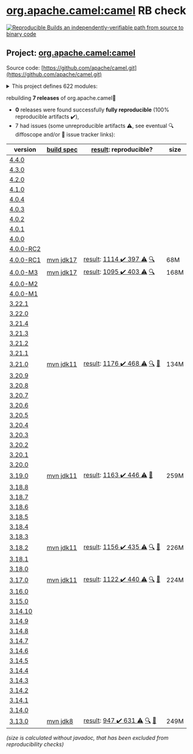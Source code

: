 [org.apache.camel:camel](https://central.sonatype.com/artifact/org.apache.camel/camel/versions) RB check
=======

[![Reproducible Builds](https://reproducible-builds.org/images/logos/rb.svg) an independently-verifiable path from source to binary code](https://reproducible-builds.org/)

## Project: [org.apache.camel:camel](https://central.sonatype.com/artifact/org.apache.camel/camel/versions)

Source code: [https://github.com/apache/camel.git](https://github.com/apache/camel.git)

<details><summary>This project defines 622 modules:</summary>

* [org.apache.camel.archetypes:camel-archetype-api-component](https://central.sonatype.com/artifact/org.apache.camel.archetypes/camel-archetype-api-component/4.0.0-RC1)
* [org.apache.camel.archetypes:camel-archetype-cdi](https://central.sonatype.com/artifact/org.apache.camel.archetypes/camel-archetype-cdi/4.0.0-RC1)
* [org.apache.camel.archetypes:camel-archetype-component](https://central.sonatype.com/artifact/org.apache.camel.archetypes/camel-archetype-component/4.0.0-RC1)
* [org.apache.camel.archetypes:camel-archetype-dataformat](https://central.sonatype.com/artifact/org.apache.camel.archetypes/camel-archetype-dataformat/4.0.0-RC1)
* [org.apache.camel.archetypes:camel-archetype-endpointdsl](https://central.sonatype.com/artifact/org.apache.camel.archetypes/camel-archetype-endpointdsl/4.0.0-RC1)
* [org.apache.camel.archetypes:camel-archetype-java](https://central.sonatype.com/artifact/org.apache.camel.archetypes/camel-archetype-java/4.0.0-RC1)
* [org.apache.camel.archetypes:camel-archetype-main](https://central.sonatype.com/artifact/org.apache.camel.archetypes/camel-archetype-main/4.0.0-RC1)
* [org.apache.camel.archetypes:camel-archetype-spring](https://central.sonatype.com/artifact/org.apache.camel.archetypes/camel-archetype-spring/4.0.0-RC1)
* [org.apache.camel.maven:camel-debezium-maven-plugin](https://central.sonatype.com/artifact/org.apache.camel.maven/camel-debezium-maven-plugin/4.0.0-RC1)
* [org.apache.camel.maven:camel-salesforce-maven-plugin](https://central.sonatype.com/artifact/org.apache.camel.maven/camel-salesforce-maven-plugin/4.0.0-RC1)
* [org.apache.camel.maven:camel-servicenow-maven-plugin](https://central.sonatype.com/artifact/org.apache.camel.maven/camel-servicenow-maven-plugin/4.0.0-RC1)
* [org.apache.camel.maven:camel-vertx-kafka-maven-plugin](https://central.sonatype.com/artifact/org.apache.camel.maven/camel-vertx-kafka-maven-plugin/4.0.0-RC1)
* [org.apache.camel.tests.bundles:bundles-pom](https://central.sonatype.com/artifact/org.apache.camel.tests.bundles/bundles-pom/4.0.0-RC1)
* [org.apache.camel.tests:camel-validator-test-resources](https://central.sonatype.com/artifact/org.apache.camel.tests/camel-validator-test-resources/4.0.0-RC1)
* [org.apache.camel.tests:org.apache.camel.tests.mock-javamail_1.7](https://central.sonatype.com/artifact/org.apache.camel.tests/org.apache.camel.tests.mock-javamail_1.7/4.0.0-RC1)
* [org.apache.camel:apache-camel](https://central.sonatype.com/artifact/org.apache.camel/apache-camel/4.0.0-RC1)
* [org.apache.camel:archetypes](https://central.sonatype.com/artifact/org.apache.camel/archetypes/4.0.0-RC1)
* [org.apache.camel:bom-generator](https://central.sonatype.com/artifact/org.apache.camel/bom-generator/4.0.0-RC1)
* [org.apache.camel:bom-generator-maven-plugin](https://central.sonatype.com/artifact/org.apache.camel/bom-generator-maven-plugin/4.0.0-RC1)
* [org.apache.camel:camel](https://central.sonatype.com/artifact/org.apache.camel/camel/4.0.0-RC1)
* [org.apache.camel:camel-activemq](https://central.sonatype.com/artifact/org.apache.camel/camel-activemq/4.0.0-RC1)
* [org.apache.camel:camel-ahc](https://central.sonatype.com/artifact/org.apache.camel/camel-ahc/4.0.0-RC1)
* [org.apache.camel:camel-ahc-ws](https://central.sonatype.com/artifact/org.apache.camel/camel-ahc-ws/4.0.0-RC1)
* [org.apache.camel:camel-allcomponents](https://central.sonatype.com/artifact/org.apache.camel/camel-allcomponents/4.0.0-RC1)
* [org.apache.camel:camel-amqp](https://central.sonatype.com/artifact/org.apache.camel/camel-amqp/4.0.0-RC1)
* [org.apache.camel:camel-any23](https://central.sonatype.com/artifact/org.apache.camel/camel-any23/4.0.0-RC1)
* [org.apache.camel:camel-api](https://central.sonatype.com/artifact/org.apache.camel/camel-api/4.0.0-RC1)
* [org.apache.camel:camel-api-component-maven-plugin](https://central.sonatype.com/artifact/org.apache.camel/camel-api-component-maven-plugin/4.0.0-RC1)
* [org.apache.camel:camel-arangodb](https://central.sonatype.com/artifact/org.apache.camel/camel-arangodb/4.0.0-RC1)
* [org.apache.camel:camel-as2](https://central.sonatype.com/artifact/org.apache.camel/camel-as2/4.0.0-RC1)
* [org.apache.camel:camel-as2-api](https://central.sonatype.com/artifact/org.apache.camel/camel-as2-api/4.0.0-RC1)
* [org.apache.camel:camel-as2-parent](https://central.sonatype.com/artifact/org.apache.camel/camel-as2-parent/4.0.0-RC1)
* [org.apache.camel:camel-asn1](https://central.sonatype.com/artifact/org.apache.camel/camel-asn1/4.0.0-RC1)
* [org.apache.camel:camel-asterisk](https://central.sonatype.com/artifact/org.apache.camel/camel-asterisk/4.0.0-RC1)
* [org.apache.camel:camel-atlasmap](https://central.sonatype.com/artifact/org.apache.camel/camel-atlasmap/4.0.0-RC1)
* [org.apache.camel:camel-atmos](https://central.sonatype.com/artifact/org.apache.camel/camel-atmos/4.0.0-RC1)
* [org.apache.camel:camel-atmosphere-websocket](https://central.sonatype.com/artifact/org.apache.camel/camel-atmosphere-websocket/4.0.0-RC1)
* [org.apache.camel:camel-atom](https://central.sonatype.com/artifact/org.apache.camel/camel-atom/4.0.0-RC1)
* [org.apache.camel:camel-atomix](https://central.sonatype.com/artifact/org.apache.camel/camel-atomix/4.0.0-RC1)
* [org.apache.camel:camel-attachments](https://central.sonatype.com/artifact/org.apache.camel/camel-attachments/4.0.0-RC1)
* [org.apache.camel:camel-avro](https://central.sonatype.com/artifact/org.apache.camel/camel-avro/4.0.0-RC1)
* [org.apache.camel:camel-avro-rpc](https://central.sonatype.com/artifact/org.apache.camel/camel-avro-rpc/4.0.0-RC1)
* [org.apache.camel:camel-avro-rpc-jetty](https://central.sonatype.com/artifact/org.apache.camel/camel-avro-rpc-jetty/4.0.0-RC1)
* [org.apache.camel:camel-avro-rpc-parent](https://central.sonatype.com/artifact/org.apache.camel/camel-avro-rpc-parent/4.0.0-RC1)
* [org.apache.camel:camel-avro-rpc-spi](https://central.sonatype.com/artifact/org.apache.camel/camel-avro-rpc-spi/4.0.0-RC1)
* [org.apache.camel:camel-aws-cloudtrail](https://central.sonatype.com/artifact/org.apache.camel/camel-aws-cloudtrail/4.0.0-RC1)
* [org.apache.camel:camel-aws-parent](https://central.sonatype.com/artifact/org.apache.camel/camel-aws-parent/4.0.0-RC1)
* [org.apache.camel:camel-aws-secrets-manager](https://central.sonatype.com/artifact/org.apache.camel/camel-aws-secrets-manager/4.0.0-RC1)
* [org.apache.camel:camel-aws-xray](https://central.sonatype.com/artifact/org.apache.camel/camel-aws-xray/4.0.0-RC1)
* [org.apache.camel:camel-aws2-athena](https://central.sonatype.com/artifact/org.apache.camel/camel-aws2-athena/4.0.0-RC1)
* [org.apache.camel:camel-aws2-cw](https://central.sonatype.com/artifact/org.apache.camel/camel-aws2-cw/4.0.0-RC1)
* [org.apache.camel:camel-aws2-ddb](https://central.sonatype.com/artifact/org.apache.camel/camel-aws2-ddb/4.0.0-RC1)
* [org.apache.camel:camel-aws2-ec2](https://central.sonatype.com/artifact/org.apache.camel/camel-aws2-ec2/4.0.0-RC1)
* [org.apache.camel:camel-aws2-ecs](https://central.sonatype.com/artifact/org.apache.camel/camel-aws2-ecs/4.0.0-RC1)
* [org.apache.camel:camel-aws2-eks](https://central.sonatype.com/artifact/org.apache.camel/camel-aws2-eks/4.0.0-RC1)
* [org.apache.camel:camel-aws2-eventbridge](https://central.sonatype.com/artifact/org.apache.camel/camel-aws2-eventbridge/4.0.0-RC1)
* [org.apache.camel:camel-aws2-iam](https://central.sonatype.com/artifact/org.apache.camel/camel-aws2-iam/4.0.0-RC1)
* [org.apache.camel:camel-aws2-kinesis](https://central.sonatype.com/artifact/org.apache.camel/camel-aws2-kinesis/4.0.0-RC1)
* [org.apache.camel:camel-aws2-kms](https://central.sonatype.com/artifact/org.apache.camel/camel-aws2-kms/4.0.0-RC1)
* [org.apache.camel:camel-aws2-lambda](https://central.sonatype.com/artifact/org.apache.camel/camel-aws2-lambda/4.0.0-RC1)
* [org.apache.camel:camel-aws2-mq](https://central.sonatype.com/artifact/org.apache.camel/camel-aws2-mq/4.0.0-RC1)
* [org.apache.camel:camel-aws2-msk](https://central.sonatype.com/artifact/org.apache.camel/camel-aws2-msk/4.0.0-RC1)
* [org.apache.camel:camel-aws2-s3](https://central.sonatype.com/artifact/org.apache.camel/camel-aws2-s3/4.0.0-RC1)
* [org.apache.camel:camel-aws2-ses](https://central.sonatype.com/artifact/org.apache.camel/camel-aws2-ses/4.0.0-RC1)
* [org.apache.camel:camel-aws2-sns](https://central.sonatype.com/artifact/org.apache.camel/camel-aws2-sns/4.0.0-RC1)
* [org.apache.camel:camel-aws2-sqs](https://central.sonatype.com/artifact/org.apache.camel/camel-aws2-sqs/4.0.0-RC1)
* [org.apache.camel:camel-aws2-sts](https://central.sonatype.com/artifact/org.apache.camel/camel-aws2-sts/4.0.0-RC1)
* [org.apache.camel:camel-aws2-translate](https://central.sonatype.com/artifact/org.apache.camel/camel-aws2-translate/4.0.0-RC1)
* [org.apache.camel:camel-azure-cosmosdb](https://central.sonatype.com/artifact/org.apache.camel/camel-azure-cosmosdb/4.0.0-RC1)
* [org.apache.camel:camel-azure-eventhubs](https://central.sonatype.com/artifact/org.apache.camel/camel-azure-eventhubs/4.0.0-RC1)
* [org.apache.camel:camel-azure-key-vault](https://central.sonatype.com/artifact/org.apache.camel/camel-azure-key-vault/4.0.0-RC1)
* [org.apache.camel:camel-azure-parent](https://central.sonatype.com/artifact/org.apache.camel/camel-azure-parent/4.0.0-RC1)
* [org.apache.camel:camel-azure-servicebus](https://central.sonatype.com/artifact/org.apache.camel/camel-azure-servicebus/4.0.0-RC1)
* [org.apache.camel:camel-azure-storage-blob](https://central.sonatype.com/artifact/org.apache.camel/camel-azure-storage-blob/4.0.0-RC1)
* [org.apache.camel:camel-azure-storage-datalake](https://central.sonatype.com/artifact/org.apache.camel/camel-azure-storage-datalake/4.0.0-RC1)
* [org.apache.camel:camel-azure-storage-queue](https://central.sonatype.com/artifact/org.apache.camel/camel-azure-storage-queue/4.0.0-RC1)
* [org.apache.camel:camel-barcode](https://central.sonatype.com/artifact/org.apache.camel/camel-barcode/4.0.0-RC1)
* [org.apache.camel:camel-base](https://central.sonatype.com/artifact/org.apache.camel/camel-base/4.0.0-RC1)
* [org.apache.camel:camel-base-engine](https://central.sonatype.com/artifact/org.apache.camel/camel-base-engine/4.0.0-RC1)
* [org.apache.camel:camel-base64](https://central.sonatype.com/artifact/org.apache.camel/camel-base64/4.0.0-RC1)
* [org.apache.camel:camel-bean](https://central.sonatype.com/artifact/org.apache.camel/camel-bean/4.0.0-RC1)
* [org.apache.camel:camel-bean-validator](https://central.sonatype.com/artifact/org.apache.camel/camel-bean-validator/4.0.0-RC1)
* [org.apache.camel:camel-beanio](https://central.sonatype.com/artifact/org.apache.camel/camel-beanio/4.0.0-RC1)
* [org.apache.camel:camel-beanstalk](https://central.sonatype.com/artifact/org.apache.camel/camel-beanstalk/4.0.0-RC1)
* [org.apache.camel:camel-bindy](https://central.sonatype.com/artifact/org.apache.camel/camel-bindy/4.0.0-RC1)
* [org.apache.camel:camel-bom](https://central.sonatype.com/artifact/org.apache.camel/camel-bom/4.0.0-RC1)
* [org.apache.camel:camel-bonita](https://central.sonatype.com/artifact/org.apache.camel/camel-bonita/4.0.0-RC1)
* [org.apache.camel:camel-box](https://central.sonatype.com/artifact/org.apache.camel/camel-box/4.0.0-RC1)
* [org.apache.camel:camel-box-api](https://central.sonatype.com/artifact/org.apache.camel/camel-box-api/4.0.0-RC1)
* [org.apache.camel:camel-box-parent](https://central.sonatype.com/artifact/org.apache.camel/camel-box-parent/4.0.0-RC1)
* [org.apache.camel:camel-braintree](https://central.sonatype.com/artifact/org.apache.camel/camel-braintree/4.0.0-RC1)
* [org.apache.camel:camel-browse](https://central.sonatype.com/artifact/org.apache.camel/camel-browse/4.0.0-RC1)
* [org.apache.camel:camel-buildtools](https://central.sonatype.com/artifact/org.apache.camel/camel-buildtools/4.0.0-RC1)
* [org.apache.camel:camel-bundle-plugin](https://central.sonatype.com/artifact/org.apache.camel/camel-bundle-plugin/4.0.0-RC1)
* [org.apache.camel:camel-caffeine](https://central.sonatype.com/artifact/org.apache.camel/camel-caffeine/4.0.0-RC1)
* [org.apache.camel:camel-caffeine-lrucache](https://central.sonatype.com/artifact/org.apache.camel/camel-caffeine-lrucache/4.0.0-RC1)
* [org.apache.camel:camel-cassandraql](https://central.sonatype.com/artifact/org.apache.camel/camel-cassandraql/4.0.0-RC1)
* [org.apache.camel:camel-catalog](https://central.sonatype.com/artifact/org.apache.camel/camel-catalog/4.0.0-RC1)
* [org.apache.camel:camel-catalog-console](https://central.sonatype.com/artifact/org.apache.camel/camel-catalog-console/4.0.0-RC1)
* [org.apache.camel:camel-catalog-lucene](https://central.sonatype.com/artifact/org.apache.camel/camel-catalog-lucene/4.0.0-RC1)
* [org.apache.camel:camel-catalog-maven](https://central.sonatype.com/artifact/org.apache.camel/camel-catalog-maven/4.0.0-RC1)
* [org.apache.camel:camel-catalog-maven-grape](https://central.sonatype.com/artifact/org.apache.camel/camel-catalog-maven-grape/4.0.0-RC1)
* [org.apache.camel:camel-cbor](https://central.sonatype.com/artifact/org.apache.camel/camel-cbor/4.0.0-RC1)
* [org.apache.camel:camel-cdi](https://central.sonatype.com/artifact/org.apache.camel/camel-cdi/4.0.0-RC1)
* [org.apache.camel:camel-cdi-jta](https://central.sonatype.com/artifact/org.apache.camel/camel-cdi-jta/4.0.0-RC1)
* [org.apache.camel:camel-cdi-main](https://central.sonatype.com/artifact/org.apache.camel/camel-cdi-main/4.0.0-RC1)
* [org.apache.camel:camel-chatscript](https://central.sonatype.com/artifact/org.apache.camel/camel-chatscript/4.0.0-RC1)
* [org.apache.camel:camel-chunk](https://central.sonatype.com/artifact/org.apache.camel/camel-chunk/4.0.0-RC1)
* [org.apache.camel:camel-cli-connector](https://central.sonatype.com/artifact/org.apache.camel/camel-cli-connector/4.0.0-RC1)
* [org.apache.camel:camel-cloud](https://central.sonatype.com/artifact/org.apache.camel/camel-cloud/4.0.0-RC1)
* [org.apache.camel:camel-cloudevents](https://central.sonatype.com/artifact/org.apache.camel/camel-cloudevents/4.0.0-RC1)
* [org.apache.camel:camel-cluster](https://central.sonatype.com/artifact/org.apache.camel/camel-cluster/4.0.0-RC1)
* [org.apache.camel:camel-cm-sms](https://central.sonatype.com/artifact/org.apache.camel/camel-cm-sms/4.0.0-RC1)
* [org.apache.camel:camel-cmis](https://central.sonatype.com/artifact/org.apache.camel/camel-cmis/4.0.0-RC1)
* [org.apache.camel:camel-coap](https://central.sonatype.com/artifact/org.apache.camel/camel-coap/4.0.0-RC1)
* [org.apache.camel:camel-cometd](https://central.sonatype.com/artifact/org.apache.camel/camel-cometd/4.0.0-RC1)
* [org.apache.camel:camel-component-maven-plugin](https://central.sonatype.com/artifact/org.apache.camel/camel-component-maven-plugin/4.0.0-RC1)
* [org.apache.camel:camel-componentdsl](https://central.sonatype.com/artifact/org.apache.camel/camel-componentdsl/4.0.0-RC1)
* [org.apache.camel:camel-console](https://central.sonatype.com/artifact/org.apache.camel/camel-console/4.0.0-RC1)
* [org.apache.camel:camel-consul](https://central.sonatype.com/artifact/org.apache.camel/camel-consul/4.0.0-RC1)
* [org.apache.camel:camel-controlbus](https://central.sonatype.com/artifact/org.apache.camel/camel-controlbus/4.0.0-RC1)
* [org.apache.camel:camel-corda](https://central.sonatype.com/artifact/org.apache.camel/camel-corda/4.0.0-RC1)
* [org.apache.camel:camel-core](https://central.sonatype.com/artifact/org.apache.camel/camel-core/4.0.0-RC1)
* [org.apache.camel:camel-core-all](https://central.sonatype.com/artifact/org.apache.camel/camel-core-all/4.0.0-RC1)
* [org.apache.camel:camel-core-catalog](https://central.sonatype.com/artifact/org.apache.camel/camel-core-catalog/4.0.0-RC1)
* [org.apache.camel:camel-core-engine](https://central.sonatype.com/artifact/org.apache.camel/camel-core-engine/4.0.0-RC1)
* [org.apache.camel:camel-core-languages](https://central.sonatype.com/artifact/org.apache.camel/camel-core-languages/4.0.0-RC1)
* [org.apache.camel:camel-core-model](https://central.sonatype.com/artifact/org.apache.camel/camel-core-model/4.0.0-RC1)
* [org.apache.camel:camel-core-processor](https://central.sonatype.com/artifact/org.apache.camel/camel-core-processor/4.0.0-RC1)
* [org.apache.camel:camel-core-reifier](https://central.sonatype.com/artifact/org.apache.camel/camel-core-reifier/4.0.0-RC1)
* [org.apache.camel:camel-core-xml](https://central.sonatype.com/artifact/org.apache.camel/camel-core-xml/4.0.0-RC1)
* [org.apache.camel:camel-couchbase](https://central.sonatype.com/artifact/org.apache.camel/camel-couchbase/4.0.0-RC1)
* [org.apache.camel:camel-couchdb](https://central.sonatype.com/artifact/org.apache.camel/camel-couchdb/4.0.0-RC1)
* [org.apache.camel:camel-cron](https://central.sonatype.com/artifact/org.apache.camel/camel-cron/4.0.0-RC1)
* [org.apache.camel:camel-crypto](https://central.sonatype.com/artifact/org.apache.camel/camel-crypto/4.0.0-RC1)
* [org.apache.camel:camel-csimple-joor](https://central.sonatype.com/artifact/org.apache.camel/camel-csimple-joor/4.0.0-RC1)
* [org.apache.camel:camel-csimple-maven-plugin](https://central.sonatype.com/artifact/org.apache.camel/camel-csimple-maven-plugin/4.0.0-RC1)
* [org.apache.camel:camel-csv](https://central.sonatype.com/artifact/org.apache.camel/camel-csv/4.0.0-RC1)
* [org.apache.camel:camel-cxf](https://central.sonatype.com/artifact/org.apache.camel/camel-cxf/4.0.0-RC1)
* [org.apache.camel:camel-cxf-common](https://central.sonatype.com/artifact/org.apache.camel/camel-cxf-common/4.0.0-RC1)
* [org.apache.camel:camel-cxf-parent](https://central.sonatype.com/artifact/org.apache.camel/camel-cxf-parent/4.0.0-RC1)
* [org.apache.camel:camel-cxf-rest](https://central.sonatype.com/artifact/org.apache.camel/camel-cxf-rest/4.0.0-RC1)
* [org.apache.camel:camel-cxf-soap](https://central.sonatype.com/artifact/org.apache.camel/camel-cxf-soap/4.0.0-RC1)
* [org.apache.camel:camel-cxf-spring-common](https://central.sonatype.com/artifact/org.apache.camel/camel-cxf-spring-common/4.0.0-RC1)
* [org.apache.camel:camel-cxf-spring-rest](https://central.sonatype.com/artifact/org.apache.camel/camel-cxf-spring-rest/4.0.0-RC1)
* [org.apache.camel:camel-cxf-spring-soap](https://central.sonatype.com/artifact/org.apache.camel/camel-cxf-spring-soap/4.0.0-RC1)
* [org.apache.camel:camel-cxf-spring-transport](https://central.sonatype.com/artifact/org.apache.camel/camel-cxf-spring-transport/4.0.0-RC1)
* [org.apache.camel:camel-cxf-transport](https://central.sonatype.com/artifact/org.apache.camel/camel-cxf-transport/4.0.0-RC1)
* [org.apache.camel:camel-dataformat](https://central.sonatype.com/artifact/org.apache.camel/camel-dataformat/4.0.0-RC1)
* [org.apache.camel:camel-dataset](https://central.sonatype.com/artifact/org.apache.camel/camel-dataset/4.0.0-RC1)
* [org.apache.camel:camel-datasonnet](https://central.sonatype.com/artifact/org.apache.camel/camel-datasonnet/4.0.0-RC1)
* [org.apache.camel:camel-debezium-common](https://central.sonatype.com/artifact/org.apache.camel/camel-debezium-common/4.0.0-RC1)
* [org.apache.camel:camel-debezium-common-parent](https://central.sonatype.com/artifact/org.apache.camel/camel-debezium-common-parent/4.0.0-RC1)
* [org.apache.camel:camel-debezium-db2](https://central.sonatype.com/artifact/org.apache.camel/camel-debezium-db2/4.0.0-RC1)
* [org.apache.camel:camel-debezium-mongodb](https://central.sonatype.com/artifact/org.apache.camel/camel-debezium-mongodb/4.0.0-RC1)
* [org.apache.camel:camel-debezium-mysql](https://central.sonatype.com/artifact/org.apache.camel/camel-debezium-mysql/4.0.0-RC1)
* [org.apache.camel:camel-debezium-oracle](https://central.sonatype.com/artifact/org.apache.camel/camel-debezium-oracle/4.0.0-RC1)
* [org.apache.camel:camel-debezium-parent](https://central.sonatype.com/artifact/org.apache.camel/camel-debezium-parent/4.0.0-RC1)
* [org.apache.camel:camel-debezium-postgres](https://central.sonatype.com/artifact/org.apache.camel/camel-debezium-postgres/4.0.0-RC1)
* [org.apache.camel:camel-debezium-sqlserver](https://central.sonatype.com/artifact/org.apache.camel/camel-debezium-sqlserver/4.0.0-RC1)
* [org.apache.camel:camel-debug](https://central.sonatype.com/artifact/org.apache.camel/camel-debug/4.0.0-RC1)
* [org.apache.camel:camel-dependencies](https://central.sonatype.com/artifact/org.apache.camel/camel-dependencies/4.0.0-RC1)
* [org.apache.camel:camel-dhis2](https://central.sonatype.com/artifact/org.apache.camel/camel-dhis2/4.0.0-RC1)
* [org.apache.camel:camel-dhis2-api](https://central.sonatype.com/artifact/org.apache.camel/camel-dhis2-api/4.0.0-RC1)
* [org.apache.camel:camel-dhis2-parent](https://central.sonatype.com/artifact/org.apache.camel/camel-dhis2-parent/4.0.0-RC1)
* [org.apache.camel:camel-digitalocean](https://central.sonatype.com/artifact/org.apache.camel/camel-digitalocean/4.0.0-RC1)
* [org.apache.camel:camel-direct](https://central.sonatype.com/artifact/org.apache.camel/camel-direct/4.0.0-RC1)
* [org.apache.camel:camel-directvm](https://central.sonatype.com/artifact/org.apache.camel/camel-directvm/4.0.0-RC1)
* [org.apache.camel:camel-disruptor](https://central.sonatype.com/artifact/org.apache.camel/camel-disruptor/4.0.0-RC1)
* [org.apache.camel:camel-djl](https://central.sonatype.com/artifact/org.apache.camel/camel-djl/4.0.0-RC1)
* [org.apache.camel:camel-dns](https://central.sonatype.com/artifact/org.apache.camel/camel-dns/4.0.0-RC1)
* [org.apache.camel:camel-docker](https://central.sonatype.com/artifact/org.apache.camel/camel-docker/4.0.0-RC1)
* [org.apache.camel:camel-dozer](https://central.sonatype.com/artifact/org.apache.camel/camel-dozer/4.0.0-RC1)
* [org.apache.camel:camel-drill](https://central.sonatype.com/artifact/org.apache.camel/camel-drill/4.0.0-RC1)
* [org.apache.camel:camel-dropbox](https://central.sonatype.com/artifact/org.apache.camel/camel-dropbox/4.0.0-RC1)
* [org.apache.camel:camel-dsl-modeline](https://central.sonatype.com/artifact/org.apache.camel/camel-dsl-modeline/4.0.0-RC1)
* [org.apache.camel:camel-dsl-support](https://central.sonatype.com/artifact/org.apache.camel/camel-dsl-support/4.0.0-RC1)
* [org.apache.camel:camel-dynamic-router](https://central.sonatype.com/artifact/org.apache.camel/camel-dynamic-router/4.0.0-RC1)
* [org.apache.camel:camel-ehcache](https://central.sonatype.com/artifact/org.apache.camel/camel-ehcache/4.0.0-RC1)
* [org.apache.camel:camel-eip-documentation-enricher-maven-plugin](https://central.sonatype.com/artifact/org.apache.camel/camel-eip-documentation-enricher-maven-plugin/4.0.0-RC1)
* [org.apache.camel:camel-elasticsearch](https://central.sonatype.com/artifact/org.apache.camel/camel-elasticsearch/4.0.0-RC1)
* [org.apache.camel:camel-elasticsearch-rest](https://central.sonatype.com/artifact/org.apache.camel/camel-elasticsearch-rest/4.0.0-RC1)
* [org.apache.camel:camel-elsql](https://central.sonatype.com/artifact/org.apache.camel/camel-elsql/4.0.0-RC1)
* [org.apache.camel:camel-elytron](https://central.sonatype.com/artifact/org.apache.camel/camel-elytron/4.0.0-RC1)
* [org.apache.camel:camel-endpointdsl](https://central.sonatype.com/artifact/org.apache.camel/camel-endpointdsl/4.0.0-RC1)
* [org.apache.camel:camel-endpointdsl-support](https://central.sonatype.com/artifact/org.apache.camel/camel-endpointdsl-support/4.0.0-RC1)
* [org.apache.camel:camel-etc](https://central.sonatype.com/artifact/org.apache.camel/camel-etc/4.0.0-RC1)
* [org.apache.camel:camel-etcd](https://central.sonatype.com/artifact/org.apache.camel/camel-etcd/4.0.0-RC1)
* [org.apache.camel:camel-etcd3](https://central.sonatype.com/artifact/org.apache.camel/camel-etcd3/4.0.0-RC1)
* [org.apache.camel:camel-exec](https://central.sonatype.com/artifact/org.apache.camel/camel-exec/4.0.0-RC1)
* [org.apache.camel:camel-facebook](https://central.sonatype.com/artifact/org.apache.camel/camel-facebook/4.0.0-RC1)
* [org.apache.camel:camel-fastjson](https://central.sonatype.com/artifact/org.apache.camel/camel-fastjson/4.0.0-RC1)
* [org.apache.camel:camel-fhir](https://central.sonatype.com/artifact/org.apache.camel/camel-fhir/4.0.0-RC1)
* [org.apache.camel:camel-fhir-api](https://central.sonatype.com/artifact/org.apache.camel/camel-fhir-api/4.0.0-RC1)
* [org.apache.camel:camel-fhir-parent](https://central.sonatype.com/artifact/org.apache.camel/camel-fhir-parent/4.0.0-RC1)
* [org.apache.camel:camel-file](https://central.sonatype.com/artifact/org.apache.camel/camel-file/4.0.0-RC1)
* [org.apache.camel:camel-file-watch](https://central.sonatype.com/artifact/org.apache.camel/camel-file-watch/4.0.0-RC1)
* [org.apache.camel:camel-flatpack](https://central.sonatype.com/artifact/org.apache.camel/camel-flatpack/4.0.0-RC1)
* [org.apache.camel:camel-flink](https://central.sonatype.com/artifact/org.apache.camel/camel-flink/4.0.0-RC1)
* [org.apache.camel:camel-fop](https://central.sonatype.com/artifact/org.apache.camel/camel-fop/4.0.0-RC1)
* [org.apache.camel:camel-freemarker](https://central.sonatype.com/artifact/org.apache.camel/camel-freemarker/4.0.0-RC1)
* [org.apache.camel:camel-ftp](https://central.sonatype.com/artifact/org.apache.camel/camel-ftp/4.0.0-RC1)
* [org.apache.camel:camel-ganglia](https://central.sonatype.com/artifact/org.apache.camel/camel-ganglia/4.0.0-RC1)
* [org.apache.camel:camel-geocoder](https://central.sonatype.com/artifact/org.apache.camel/camel-geocoder/4.0.0-RC1)
* [org.apache.camel:camel-git](https://central.sonatype.com/artifact/org.apache.camel/camel-git/4.0.0-RC1)
* [org.apache.camel:camel-github](https://central.sonatype.com/artifact/org.apache.camel/camel-github/4.0.0-RC1)
* [org.apache.camel:camel-google-bigquery](https://central.sonatype.com/artifact/org.apache.camel/camel-google-bigquery/4.0.0-RC1)
* [org.apache.camel:camel-google-calendar](https://central.sonatype.com/artifact/org.apache.camel/camel-google-calendar/4.0.0-RC1)
* [org.apache.camel:camel-google-drive](https://central.sonatype.com/artifact/org.apache.camel/camel-google-drive/4.0.0-RC1)
* [org.apache.camel:camel-google-functions](https://central.sonatype.com/artifact/org.apache.camel/camel-google-functions/4.0.0-RC1)
* [org.apache.camel:camel-google-mail](https://central.sonatype.com/artifact/org.apache.camel/camel-google-mail/4.0.0-RC1)
* [org.apache.camel:camel-google-parent](https://central.sonatype.com/artifact/org.apache.camel/camel-google-parent/4.0.0-RC1)
* [org.apache.camel:camel-google-pubsub](https://central.sonatype.com/artifact/org.apache.camel/camel-google-pubsub/4.0.0-RC1)
* [org.apache.camel:camel-google-secret-manager](https://central.sonatype.com/artifact/org.apache.camel/camel-google-secret-manager/4.0.0-RC1)
* [org.apache.camel:camel-google-sheets](https://central.sonatype.com/artifact/org.apache.camel/camel-google-sheets/4.0.0-RC1)
* [org.apache.camel:camel-google-storage](https://central.sonatype.com/artifact/org.apache.camel/camel-google-storage/4.0.0-RC1)
* [org.apache.camel:camel-gora](https://central.sonatype.com/artifact/org.apache.camel/camel-gora/4.0.0-RC1)
* [org.apache.camel:camel-grape](https://central.sonatype.com/artifact/org.apache.camel/camel-grape/4.0.0-RC1)
* [org.apache.camel:camel-graphql](https://central.sonatype.com/artifact/org.apache.camel/camel-graphql/4.0.0-RC1)
* [org.apache.camel:camel-grok](https://central.sonatype.com/artifact/org.apache.camel/camel-grok/4.0.0-RC1)
* [org.apache.camel:camel-groovy](https://central.sonatype.com/artifact/org.apache.camel/camel-groovy/4.0.0-RC1)
* [org.apache.camel:camel-groovy-dsl](https://central.sonatype.com/artifact/org.apache.camel/camel-groovy-dsl/4.0.0-RC1)
* [org.apache.camel:camel-groovy-dsl-common](https://central.sonatype.com/artifact/org.apache.camel/camel-groovy-dsl-common/4.0.0-RC1)
* [org.apache.camel:camel-groovy-dsl-parent](https://central.sonatype.com/artifact/org.apache.camel/camel-groovy-dsl-parent/4.0.0-RC1)
* [org.apache.camel:camel-groovy-dsl-test](https://central.sonatype.com/artifact/org.apache.camel/camel-groovy-dsl-test/4.0.0-RC1)
* [org.apache.camel:camel-grpc](https://central.sonatype.com/artifact/org.apache.camel/camel-grpc/4.0.0-RC1)
* [org.apache.camel:camel-gson](https://central.sonatype.com/artifact/org.apache.camel/camel-gson/4.0.0-RC1)
* [org.apache.camel:camel-guava-eventbus](https://central.sonatype.com/artifact/org.apache.camel/camel-guava-eventbus/4.0.0-RC1)
* [org.apache.camel:camel-hashicorp-vault](https://central.sonatype.com/artifact/org.apache.camel/camel-hashicorp-vault/4.0.0-RC1)
* [org.apache.camel:camel-hazelcast](https://central.sonatype.com/artifact/org.apache.camel/camel-hazelcast/4.0.0-RC1)
* [org.apache.camel:camel-hbase](https://central.sonatype.com/artifact/org.apache.camel/camel-hbase/4.0.0-RC1)
* [org.apache.camel:camel-hdfs](https://central.sonatype.com/artifact/org.apache.camel/camel-hdfs/4.0.0-RC1)
* [org.apache.camel:camel-headersmap](https://central.sonatype.com/artifact/org.apache.camel/camel-headersmap/4.0.0-RC1)
* [org.apache.camel:camel-health](https://central.sonatype.com/artifact/org.apache.camel/camel-health/4.0.0-RC1)
* [org.apache.camel:camel-hl7](https://central.sonatype.com/artifact/org.apache.camel/camel-hl7/4.0.0-RC1)
* [org.apache.camel:camel-http](https://central.sonatype.com/artifact/org.apache.camel/camel-http/4.0.0-RC1)
* [org.apache.camel:camel-http-base](https://central.sonatype.com/artifact/org.apache.camel/camel-http-base/4.0.0-RC1)
* [org.apache.camel:camel-http-common](https://central.sonatype.com/artifact/org.apache.camel/camel-http-common/4.0.0-RC1)
* [org.apache.camel:camel-huawei-parent](https://central.sonatype.com/artifact/org.apache.camel/camel-huawei-parent/4.0.0-RC1)
* [org.apache.camel:camel-huaweicloud-common](https://central.sonatype.com/artifact/org.apache.camel/camel-huaweicloud-common/4.0.0-RC1)
* [org.apache.camel:camel-huaweicloud-dms](https://central.sonatype.com/artifact/org.apache.camel/camel-huaweicloud-dms/4.0.0-RC1)
* [org.apache.camel:camel-huaweicloud-frs](https://central.sonatype.com/artifact/org.apache.camel/camel-huaweicloud-frs/4.0.0-RC1)
* [org.apache.camel:camel-huaweicloud-functiongraph](https://central.sonatype.com/artifact/org.apache.camel/camel-huaweicloud-functiongraph/4.0.0-RC1)
* [org.apache.camel:camel-huaweicloud-iam](https://central.sonatype.com/artifact/org.apache.camel/camel-huaweicloud-iam/4.0.0-RC1)
* [org.apache.camel:camel-huaweicloud-imagerecognition](https://central.sonatype.com/artifact/org.apache.camel/camel-huaweicloud-imagerecognition/4.0.0-RC1)
* [org.apache.camel:camel-huaweicloud-obs](https://central.sonatype.com/artifact/org.apache.camel/camel-huaweicloud-obs/4.0.0-RC1)
* [org.apache.camel:camel-huaweicloud-smn](https://central.sonatype.com/artifact/org.apache.camel/camel-huaweicloud-smn/4.0.0-RC1)
* [org.apache.camel:camel-hyperledger-aries](https://central.sonatype.com/artifact/org.apache.camel/camel-hyperledger-aries/4.0.0-RC1)
* [org.apache.camel:camel-hystrix](https://central.sonatype.com/artifact/org.apache.camel/camel-hystrix/4.0.0-RC1)
* [org.apache.camel:camel-ical](https://central.sonatype.com/artifact/org.apache.camel/camel-ical/4.0.0-RC1)
* [org.apache.camel:camel-iec60870](https://central.sonatype.com/artifact/org.apache.camel/camel-iec60870/4.0.0-RC1)
* [org.apache.camel:camel-ignite](https://central.sonatype.com/artifact/org.apache.camel/camel-ignite/4.0.0-RC1)
* [org.apache.camel:camel-infinispan](https://central.sonatype.com/artifact/org.apache.camel/camel-infinispan/4.0.0-RC1)
* [org.apache.camel:camel-infinispan-common](https://central.sonatype.com/artifact/org.apache.camel/camel-infinispan-common/4.0.0-RC1)
* [org.apache.camel:camel-infinispan-embedded](https://central.sonatype.com/artifact/org.apache.camel/camel-infinispan-embedded/4.0.0-RC1)
* [org.apache.camel:camel-infinispan-parent](https://central.sonatype.com/artifact/org.apache.camel/camel-infinispan-parent/4.0.0-RC1)
* [org.apache.camel:camel-influxdb](https://central.sonatype.com/artifact/org.apache.camel/camel-influxdb/4.0.0-RC1)
* [org.apache.camel:camel-influxdb2](https://central.sonatype.com/artifact/org.apache.camel/camel-influxdb2/4.0.0-RC1)
* [org.apache.camel:camel-iota](https://central.sonatype.com/artifact/org.apache.camel/camel-iota/4.0.0-RC1)
* [org.apache.camel:camel-ipfs](https://central.sonatype.com/artifact/org.apache.camel/camel-ipfs/4.0.0-RC1)
* [org.apache.camel:camel-irc](https://central.sonatype.com/artifact/org.apache.camel/camel-irc/4.0.0-RC1)
* [org.apache.camel:camel-ironmq](https://central.sonatype.com/artifact/org.apache.camel/camel-ironmq/4.0.0-RC1)
* [org.apache.camel:camel-itest](https://central.sonatype.com/artifact/org.apache.camel/camel-itest/4.0.0-RC1)
* [org.apache.camel:camel-itest-cdi](https://central.sonatype.com/artifact/org.apache.camel/camel-itest-cdi/4.0.0-RC1)
* [org.apache.camel:camel-itest-jms2](https://central.sonatype.com/artifact/org.apache.camel/camel-itest-jms2/4.0.0-RC1)
* [org.apache.camel:camel-itest-standalone](https://central.sonatype.com/artifact/org.apache.camel/camel-itest-standalone/4.0.0-RC1)
* [org.apache.camel:camel-jackson](https://central.sonatype.com/artifact/org.apache.camel/camel-jackson/4.0.0-RC1)
* [org.apache.camel:camel-jackson-avro](https://central.sonatype.com/artifact/org.apache.camel/camel-jackson-avro/4.0.0-RC1)
* [org.apache.camel:camel-jackson-protobuf](https://central.sonatype.com/artifact/org.apache.camel/camel-jackson-protobuf/4.0.0-RC1)
* [org.apache.camel:camel-jacksonxml](https://central.sonatype.com/artifact/org.apache.camel/camel-jacksonxml/4.0.0-RC1)
* [org.apache.camel:camel-jasypt](https://central.sonatype.com/artifact/org.apache.camel/camel-jasypt/4.0.0-RC1)
* [org.apache.camel:camel-java-joor-dsl](https://central.sonatype.com/artifact/org.apache.camel/camel-java-joor-dsl/4.0.0-RC1)
* [org.apache.camel:camel-javadoc-plugin](https://central.sonatype.com/artifact/org.apache.camel/camel-javadoc-plugin/4.0.0-RC1)
* [org.apache.camel:camel-javascript](https://central.sonatype.com/artifact/org.apache.camel/camel-javascript/4.0.0-RC1)
* [org.apache.camel:camel-jaxb](https://central.sonatype.com/artifact/org.apache.camel/camel-jaxb/4.0.0-RC1)
* [org.apache.camel:camel-jbang-console](https://central.sonatype.com/artifact/org.apache.camel/camel-jbang-console/4.0.0-RC1)
* [org.apache.camel:camel-jbang-core](https://central.sonatype.com/artifact/org.apache.camel/camel-jbang-core/4.0.0-RC1)
* [org.apache.camel:camel-jbang-main](https://central.sonatype.com/artifact/org.apache.camel/camel-jbang-main/4.0.0-RC1)
* [org.apache.camel:camel-jbang-parent](https://central.sonatype.com/artifact/org.apache.camel/camel-jbang-parent/4.0.0-RC1)
* [org.apache.camel:camel-jbpm](https://central.sonatype.com/artifact/org.apache.camel/camel-jbpm/4.0.0-RC1)
* [org.apache.camel:camel-jcache](https://central.sonatype.com/artifact/org.apache.camel/camel-jcache/4.0.0-RC1)
* [org.apache.camel:camel-jclouds](https://central.sonatype.com/artifact/org.apache.camel/camel-jclouds/4.0.0-RC1)
* [org.apache.camel:camel-jcr](https://central.sonatype.com/artifact/org.apache.camel/camel-jcr/4.0.0-RC1)
* [org.apache.camel:camel-jdbc](https://central.sonatype.com/artifact/org.apache.camel/camel-jdbc/4.0.0-RC1)
* [org.apache.camel:camel-jetty](https://central.sonatype.com/artifact/org.apache.camel/camel-jetty/4.0.0-RC1)
* [org.apache.camel:camel-jetty-common](https://central.sonatype.com/artifact/org.apache.camel/camel-jetty-common/4.0.0-RC1)
* [org.apache.camel:camel-jfr](https://central.sonatype.com/artifact/org.apache.camel/camel-jfr/4.0.0-RC1)
* [org.apache.camel:camel-jgroups](https://central.sonatype.com/artifact/org.apache.camel/camel-jgroups/4.0.0-RC1)
* [org.apache.camel:camel-jgroups-raft](https://central.sonatype.com/artifact/org.apache.camel/camel-jgroups-raft/4.0.0-RC1)
* [org.apache.camel:camel-jing](https://central.sonatype.com/artifact/org.apache.camel/camel-jing/4.0.0-RC1)
* [org.apache.camel:camel-jira](https://central.sonatype.com/artifact/org.apache.camel/camel-jira/4.0.0-RC1)
* [org.apache.camel:camel-jms](https://central.sonatype.com/artifact/org.apache.camel/camel-jms/4.0.0-RC1)
* [org.apache.camel:camel-jmx](https://central.sonatype.com/artifact/org.apache.camel/camel-jmx/4.0.0-RC1)
* [org.apache.camel:camel-johnzon](https://central.sonatype.com/artifact/org.apache.camel/camel-johnzon/4.0.0-RC1)
* [org.apache.camel:camel-jolt](https://central.sonatype.com/artifact/org.apache.camel/camel-jolt/4.0.0-RC1)
* [org.apache.camel:camel-jooq](https://central.sonatype.com/artifact/org.apache.camel/camel-jooq/4.0.0-RC1)
* [org.apache.camel:camel-joor](https://central.sonatype.com/artifact/org.apache.camel/camel-joor/4.0.0-RC1)
* [org.apache.camel:camel-jpa](https://central.sonatype.com/artifact/org.apache.camel/camel-jpa/4.0.0-RC1)
* [org.apache.camel:camel-jq](https://central.sonatype.com/artifact/org.apache.camel/camel-jq/4.0.0-RC1)
* [org.apache.camel:camel-js-dsl](https://central.sonatype.com/artifact/org.apache.camel/camel-js-dsl/4.0.0-RC1)
* [org.apache.camel:camel-jsch](https://central.sonatype.com/artifact/org.apache.camel/camel-jsch/4.0.0-RC1)
* [org.apache.camel:camel-jsh-dsl](https://central.sonatype.com/artifact/org.apache.camel/camel-jsh-dsl/4.0.0-RC1)
* [org.apache.camel:camel-jslt](https://central.sonatype.com/artifact/org.apache.camel/camel-jslt/4.0.0-RC1)
* [org.apache.camel:camel-json-patch](https://central.sonatype.com/artifact/org.apache.camel/camel-json-patch/4.0.0-RC1)
* [org.apache.camel:camel-json-validator](https://central.sonatype.com/artifact/org.apache.camel/camel-json-validator/4.0.0-RC1)
* [org.apache.camel:camel-jsonapi](https://central.sonatype.com/artifact/org.apache.camel/camel-jsonapi/4.0.0-RC1)
* [org.apache.camel:camel-jsonata](https://central.sonatype.com/artifact/org.apache.camel/camel-jsonata/4.0.0-RC1)
* [org.apache.camel:camel-jsonb](https://central.sonatype.com/artifact/org.apache.camel/camel-jsonb/4.0.0-RC1)
* [org.apache.camel:camel-jsonpath](https://central.sonatype.com/artifact/org.apache.camel/camel-jsonpath/4.0.0-RC1)
* [org.apache.camel:camel-jt400](https://central.sonatype.com/artifact/org.apache.camel/camel-jt400/4.0.0-RC1)
* [org.apache.camel:camel-jta](https://central.sonatype.com/artifact/org.apache.camel/camel-jta/4.0.0-RC1)
* [org.apache.camel:camel-kafka](https://central.sonatype.com/artifact/org.apache.camel/camel-kafka/4.0.0-RC1)
* [org.apache.camel:camel-kamelet](https://central.sonatype.com/artifact/org.apache.camel/camel-kamelet/4.0.0-RC1)
* [org.apache.camel:camel-kamelet-main](https://central.sonatype.com/artifact/org.apache.camel/camel-kamelet-main/4.0.0-RC1)
* [org.apache.camel:camel-kamelet-reify](https://central.sonatype.com/artifact/org.apache.camel/camel-kamelet-reify/4.0.0-RC1)
* [org.apache.camel:camel-knative](https://central.sonatype.com/artifact/org.apache.camel/camel-knative/4.0.0-RC1)
* [org.apache.camel:camel-knative-api](https://central.sonatype.com/artifact/org.apache.camel/camel-knative-api/4.0.0-RC1)
* [org.apache.camel:camel-knative-http](https://central.sonatype.com/artifact/org.apache.camel/camel-knative-http/4.0.0-RC1)
* [org.apache.camel:camel-knative-parent](https://central.sonatype.com/artifact/org.apache.camel/camel-knative-parent/4.0.0-RC1)
* [org.apache.camel:camel-kotlin-dsl](https://central.sonatype.com/artifact/org.apache.camel/camel-kotlin-dsl/4.0.0-RC1)
* [org.apache.camel:camel-kubernetes](https://central.sonatype.com/artifact/org.apache.camel/camel-kubernetes/4.0.0-RC1)
* [org.apache.camel:camel-kudu](https://central.sonatype.com/artifact/org.apache.camel/camel-kudu/4.0.0-RC1)
* [org.apache.camel:camel-language](https://central.sonatype.com/artifact/org.apache.camel/camel-language/4.0.0-RC1)
* [org.apache.camel:camel-ldap](https://central.sonatype.com/artifact/org.apache.camel/camel-ldap/4.0.0-RC1)
* [org.apache.camel:camel-ldif](https://central.sonatype.com/artifact/org.apache.camel/camel-ldif/4.0.0-RC1)
* [org.apache.camel:camel-leveldb](https://central.sonatype.com/artifact/org.apache.camel/camel-leveldb/4.0.0-RC1)
* [org.apache.camel:camel-leveldb-legacy](https://central.sonatype.com/artifact/org.apache.camel/camel-leveldb-legacy/4.0.0-RC1)
* [org.apache.camel:camel-log](https://central.sonatype.com/artifact/org.apache.camel/camel-log/4.0.0-RC1)
* [org.apache.camel:camel-lra](https://central.sonatype.com/artifact/org.apache.camel/camel-lra/4.0.0-RC1)
* [org.apache.camel:camel-lucene](https://central.sonatype.com/artifact/org.apache.camel/camel-lucene/4.0.0-RC1)
* [org.apache.camel:camel-lumberjack](https://central.sonatype.com/artifact/org.apache.camel/camel-lumberjack/4.0.0-RC1)
* [org.apache.camel:camel-lzf](https://central.sonatype.com/artifact/org.apache.camel/camel-lzf/4.0.0-RC1)
* [org.apache.camel:camel-mail](https://central.sonatype.com/artifact/org.apache.camel/camel-mail/4.0.0-RC1)
* [org.apache.camel:camel-mail-microsoft-oauth](https://central.sonatype.com/artifact/org.apache.camel/camel-mail-microsoft-oauth/4.0.0-RC1)
* [org.apache.camel:camel-main](https://central.sonatype.com/artifact/org.apache.camel/camel-main/4.0.0-RC1)
* [org.apache.camel:camel-management](https://central.sonatype.com/artifact/org.apache.camel/camel-management/4.0.0-RC1)
* [org.apache.camel:camel-management-api](https://central.sonatype.com/artifact/org.apache.camel/camel-management-api/4.0.0-RC1)
* [org.apache.camel:camel-mapstruct](https://central.sonatype.com/artifact/org.apache.camel/camel-mapstruct/4.0.0-RC1)
* [org.apache.camel:camel-master](https://central.sonatype.com/artifact/org.apache.camel/camel-master/4.0.0-RC1)
* [org.apache.camel:camel-maven-plugin](https://central.sonatype.com/artifact/org.apache.camel/camel-maven-plugin/4.0.0-RC1)
* [org.apache.camel:camel-metrics](https://central.sonatype.com/artifact/org.apache.camel/camel-metrics/4.0.0-RC1)
* [org.apache.camel:camel-micrometer](https://central.sonatype.com/artifact/org.apache.camel/camel-micrometer/4.0.0-RC1)
* [org.apache.camel:camel-microprofile-config](https://central.sonatype.com/artifact/org.apache.camel/camel-microprofile-config/4.0.0-RC1)
* [org.apache.camel:camel-microprofile-fault-tolerance](https://central.sonatype.com/artifact/org.apache.camel/camel-microprofile-fault-tolerance/4.0.0-RC1)
* [org.apache.camel:camel-microprofile-health](https://central.sonatype.com/artifact/org.apache.camel/camel-microprofile-health/4.0.0-RC1)
* [org.apache.camel:camel-microprofile-metrics](https://central.sonatype.com/artifact/org.apache.camel/camel-microprofile-metrics/4.0.0-RC1)
* [org.apache.camel:camel-microprofile-parent](https://central.sonatype.com/artifact/org.apache.camel/camel-microprofile-parent/4.0.0-RC1)
* [org.apache.camel:camel-milo](https://central.sonatype.com/artifact/org.apache.camel/camel-milo/4.0.0-RC1)
* [org.apache.camel:camel-mina](https://central.sonatype.com/artifact/org.apache.camel/camel-mina/4.0.0-RC1)
* [org.apache.camel:camel-minio](https://central.sonatype.com/artifact/org.apache.camel/camel-minio/4.0.0-RC1)
* [org.apache.camel:camel-mllp](https://central.sonatype.com/artifact/org.apache.camel/camel-mllp/4.0.0-RC1)
* [org.apache.camel:camel-mock](https://central.sonatype.com/artifact/org.apache.camel/camel-mock/4.0.0-RC1)
* [org.apache.camel:camel-mongodb](https://central.sonatype.com/artifact/org.apache.camel/camel-mongodb/4.0.0-RC1)
* [org.apache.camel:camel-mongodb-gridfs](https://central.sonatype.com/artifact/org.apache.camel/camel-mongodb-gridfs/4.0.0-RC1)
* [org.apache.camel:camel-msv](https://central.sonatype.com/artifact/org.apache.camel/camel-msv/4.0.0-RC1)
* [org.apache.camel:camel-mustache](https://central.sonatype.com/artifact/org.apache.camel/camel-mustache/4.0.0-RC1)
* [org.apache.camel:camel-mvel](https://central.sonatype.com/artifact/org.apache.camel/camel-mvel/4.0.0-RC1)
* [org.apache.camel:camel-mybatis](https://central.sonatype.com/artifact/org.apache.camel/camel-mybatis/4.0.0-RC1)
* [org.apache.camel:camel-nagios](https://central.sonatype.com/artifact/org.apache.camel/camel-nagios/4.0.0-RC1)
* [org.apache.camel:camel-nats](https://central.sonatype.com/artifact/org.apache.camel/camel-nats/4.0.0-RC1)
* [org.apache.camel:camel-netty](https://central.sonatype.com/artifact/org.apache.camel/camel-netty/4.0.0-RC1)
* [org.apache.camel:camel-netty-http](https://central.sonatype.com/artifact/org.apache.camel/camel-netty-http/4.0.0-RC1)
* [org.apache.camel:camel-nitrite](https://central.sonatype.com/artifact/org.apache.camel/camel-nitrite/4.0.0-RC1)
* [org.apache.camel:camel-nsq](https://central.sonatype.com/artifact/org.apache.camel/camel-nsq/4.0.0-RC1)
* [org.apache.camel:camel-oaipmh](https://central.sonatype.com/artifact/org.apache.camel/camel-oaipmh/4.0.0-RC1)
* [org.apache.camel:camel-observation](https://central.sonatype.com/artifact/org.apache.camel/camel-observation/4.0.0-RC1)
* [org.apache.camel:camel-ognl](https://central.sonatype.com/artifact/org.apache.camel/camel-ognl/4.0.0-RC1)
* [org.apache.camel:camel-olingo2](https://central.sonatype.com/artifact/org.apache.camel/camel-olingo2/4.0.0-RC1)
* [org.apache.camel:camel-olingo2-api](https://central.sonatype.com/artifact/org.apache.camel/camel-olingo2-api/4.0.0-RC1)
* [org.apache.camel:camel-olingo2-parent](https://central.sonatype.com/artifact/org.apache.camel/camel-olingo2-parent/4.0.0-RC1)
* [org.apache.camel:camel-olingo4](https://central.sonatype.com/artifact/org.apache.camel/camel-olingo4/4.0.0-RC1)
* [org.apache.camel:camel-olingo4-api](https://central.sonatype.com/artifact/org.apache.camel/camel-olingo4-api/4.0.0-RC1)
* [org.apache.camel:camel-olingo4-parent](https://central.sonatype.com/artifact/org.apache.camel/camel-olingo4-parent/4.0.0-RC1)
* [org.apache.camel:camel-openapi-java](https://central.sonatype.com/artifact/org.apache.camel/camel-openapi-java/4.0.0-RC1)
* [org.apache.camel:camel-openapi-rest-dsl-generator](https://central.sonatype.com/artifact/org.apache.camel/camel-openapi-rest-dsl-generator/4.0.0-RC1)
* [org.apache.camel:camel-openstack](https://central.sonatype.com/artifact/org.apache.camel/camel-openstack/4.0.0-RC1)
* [org.apache.camel:camel-opentelemetry](https://central.sonatype.com/artifact/org.apache.camel/camel-opentelemetry/4.0.0-RC1)
* [org.apache.camel:camel-opentracing](https://central.sonatype.com/artifact/org.apache.camel/camel-opentracing/4.0.0-RC1)
* [org.apache.camel:camel-optaplanner](https://central.sonatype.com/artifact/org.apache.camel/camel-optaplanner/4.0.0-RC1)
* [org.apache.camel:camel-package-maven-plugin](https://central.sonatype.com/artifact/org.apache.camel/camel-package-maven-plugin/4.0.0-RC1)
* [org.apache.camel:camel-paho](https://central.sonatype.com/artifact/org.apache.camel/camel-paho/4.0.0-RC1)
* [org.apache.camel:camel-paho-mqtt5](https://central.sonatype.com/artifact/org.apache.camel/camel-paho-mqtt5/4.0.0-RC1)
* [org.apache.camel:camel-parent](https://central.sonatype.com/artifact/org.apache.camel/camel-parent/4.0.0-RC1)
* [org.apache.camel:camel-parquet-avro](https://central.sonatype.com/artifact/org.apache.camel/camel-parquet-avro/4.0.0-RC1)
* [org.apache.camel:camel-partial-classpath-test](https://central.sonatype.com/artifact/org.apache.camel/camel-partial-classpath-test/4.0.0-RC1)
* [org.apache.camel:camel-pdf](https://central.sonatype.com/artifact/org.apache.camel/camel-pdf/4.0.0-RC1)
* [org.apache.camel:camel-pg-replication-slot](https://central.sonatype.com/artifact/org.apache.camel/camel-pg-replication-slot/4.0.0-RC1)
* [org.apache.camel:camel-pgevent](https://central.sonatype.com/artifact/org.apache.camel/camel-pgevent/4.0.0-RC1)
* [org.apache.camel:camel-platform-http](https://central.sonatype.com/artifact/org.apache.camel/camel-platform-http/4.0.0-RC1)
* [org.apache.camel:camel-platform-http-vertx](https://central.sonatype.com/artifact/org.apache.camel/camel-platform-http-vertx/4.0.0-RC1)
* [org.apache.camel:camel-plc4x](https://central.sonatype.com/artifact/org.apache.camel/camel-plc4x/4.0.0-RC1)
* [org.apache.camel:camel-printer](https://central.sonatype.com/artifact/org.apache.camel/camel-printer/4.0.0-RC1)
* [org.apache.camel:camel-protobuf](https://central.sonatype.com/artifact/org.apache.camel/camel-protobuf/4.0.0-RC1)
* [org.apache.camel:camel-pubnub](https://central.sonatype.com/artifact/org.apache.camel/camel-pubnub/4.0.0-RC1)
* [org.apache.camel:camel-pulsar](https://central.sonatype.com/artifact/org.apache.camel/camel-pulsar/4.0.0-RC1)
* [org.apache.camel:camel-python](https://central.sonatype.com/artifact/org.apache.camel/camel-python/4.0.0-RC1)
* [org.apache.camel:camel-quartz](https://central.sonatype.com/artifact/org.apache.camel/camel-quartz/4.0.0-RC1)
* [org.apache.camel:camel-quickfix](https://central.sonatype.com/artifact/org.apache.camel/camel-quickfix/4.0.0-RC1)
* [org.apache.camel:camel-rabbitmq](https://central.sonatype.com/artifact/org.apache.camel/camel-rabbitmq/4.0.0-RC1)
* [org.apache.camel:camel-reactive-executor-tomcat](https://central.sonatype.com/artifact/org.apache.camel/camel-reactive-executor-tomcat/4.0.0-RC1)
* [org.apache.camel:camel-reactive-executor-vertx](https://central.sonatype.com/artifact/org.apache.camel/camel-reactive-executor-vertx/4.0.0-RC1)
* [org.apache.camel:camel-reactive-streams](https://central.sonatype.com/artifact/org.apache.camel/camel-reactive-streams/4.0.0-RC1)
* [org.apache.camel:camel-reactor](https://central.sonatype.com/artifact/org.apache.camel/camel-reactor/4.0.0-RC1)
* [org.apache.camel:camel-redis](https://central.sonatype.com/artifact/org.apache.camel/camel-redis/4.0.0-RC1)
* [org.apache.camel:camel-ref](https://central.sonatype.com/artifact/org.apache.camel/camel-ref/4.0.0-RC1)
* [org.apache.camel:camel-report-maven-plugin](https://central.sonatype.com/artifact/org.apache.camel/camel-report-maven-plugin/4.0.0-RC1)
* [org.apache.camel:camel-resilience4j](https://central.sonatype.com/artifact/org.apache.camel/camel-resilience4j/4.0.0-RC1)
* [org.apache.camel:camel-resourceresolver-github](https://central.sonatype.com/artifact/org.apache.camel/camel-resourceresolver-github/4.0.0-RC1)
* [org.apache.camel:camel-resources-plugin](https://central.sonatype.com/artifact/org.apache.camel/camel-resources-plugin/4.0.0-RC1)
* [org.apache.camel:camel-rest](https://central.sonatype.com/artifact/org.apache.camel/camel-rest/4.0.0-RC1)
* [org.apache.camel:camel-rest-openapi](https://central.sonatype.com/artifact/org.apache.camel/camel-rest-openapi/4.0.0-RC1)
* [org.apache.camel:camel-rest-swagger](https://central.sonatype.com/artifact/org.apache.camel/camel-rest-swagger/4.0.0-RC1)
* [org.apache.camel:camel-restdsl-openapi-plugin](https://central.sonatype.com/artifact/org.apache.camel/camel-restdsl-openapi-plugin/4.0.0-RC1)
* [org.apache.camel:camel-restdsl-swagger-plugin](https://central.sonatype.com/artifact/org.apache.camel/camel-restdsl-swagger-plugin/4.0.0-RC1)
* [org.apache.camel:camel-resteasy](https://central.sonatype.com/artifact/org.apache.camel/camel-resteasy/4.0.0-RC1)
* [org.apache.camel:camel-ribbon](https://central.sonatype.com/artifact/org.apache.camel/camel-ribbon/4.0.0-RC1)
* [org.apache.camel:camel-robotframework](https://central.sonatype.com/artifact/org.apache.camel/camel-robotframework/4.0.0-RC1)
* [org.apache.camel:camel-rocketmq](https://central.sonatype.com/artifact/org.apache.camel/camel-rocketmq/4.0.0-RC1)
* [org.apache.camel:camel-route-parser](https://central.sonatype.com/artifact/org.apache.camel/camel-route-parser/4.0.0-RC1)
* [org.apache.camel:camel-rss](https://central.sonatype.com/artifact/org.apache.camel/camel-rss/4.0.0-RC1)
* [org.apache.camel:camel-rxjava](https://central.sonatype.com/artifact/org.apache.camel/camel-rxjava/4.0.0-RC1)
* [org.apache.camel:camel-saga](https://central.sonatype.com/artifact/org.apache.camel/camel-saga/4.0.0-RC1)
* [org.apache.camel:camel-salesforce](https://central.sonatype.com/artifact/org.apache.camel/camel-salesforce/4.0.0-RC1)
* [org.apache.camel:camel-salesforce-codegen](https://central.sonatype.com/artifact/org.apache.camel/camel-salesforce-codegen/4.0.0-RC1)
* [org.apache.camel:camel-salesforce-parent](https://central.sonatype.com/artifact/org.apache.camel/camel-salesforce-parent/4.0.0-RC1)
* [org.apache.camel:camel-sap-netweaver](https://central.sonatype.com/artifact/org.apache.camel/camel-sap-netweaver/4.0.0-RC1)
* [org.apache.camel:camel-saxon](https://central.sonatype.com/artifact/org.apache.camel/camel-saxon/4.0.0-RC1)
* [org.apache.camel:camel-scheduler](https://central.sonatype.com/artifact/org.apache.camel/camel-scheduler/4.0.0-RC1)
* [org.apache.camel:camel-schematron](https://central.sonatype.com/artifact/org.apache.camel/camel-schematron/4.0.0-RC1)
* [org.apache.camel:camel-seda](https://central.sonatype.com/artifact/org.apache.camel/camel-seda/4.0.0-RC1)
* [org.apache.camel:camel-service](https://central.sonatype.com/artifact/org.apache.camel/camel-service/4.0.0-RC1)
* [org.apache.camel:camel-servicenow](https://central.sonatype.com/artifact/org.apache.camel/camel-servicenow/4.0.0-RC1)
* [org.apache.camel:camel-servicenow-parent](https://central.sonatype.com/artifact/org.apache.camel/camel-servicenow-parent/4.0.0-RC1)
* [org.apache.camel:camel-servlet](https://central.sonatype.com/artifact/org.apache.camel/camel-servlet/4.0.0-RC1)
* [org.apache.camel:camel-shiro](https://central.sonatype.com/artifact/org.apache.camel/camel-shiro/4.0.0-RC1)
* [org.apache.camel:camel-sip](https://central.sonatype.com/artifact/org.apache.camel/camel-sip/4.0.0-RC1)
* [org.apache.camel:camel-sjms](https://central.sonatype.com/artifact/org.apache.camel/camel-sjms/4.0.0-RC1)
* [org.apache.camel:camel-sjms2](https://central.sonatype.com/artifact/org.apache.camel/camel-sjms2/4.0.0-RC1)
* [org.apache.camel:camel-slack](https://central.sonatype.com/artifact/org.apache.camel/camel-slack/4.0.0-RC1)
* [org.apache.camel:camel-smpp](https://central.sonatype.com/artifact/org.apache.camel/camel-smpp/4.0.0-RC1)
* [org.apache.camel:camel-snakeyaml](https://central.sonatype.com/artifact/org.apache.camel/camel-snakeyaml/4.0.0-RC1)
* [org.apache.camel:camel-snmp](https://central.sonatype.com/artifact/org.apache.camel/camel-snmp/4.0.0-RC1)
* [org.apache.camel:camel-soap](https://central.sonatype.com/artifact/org.apache.camel/camel-soap/4.0.0-RC1)
* [org.apache.camel:camel-solr](https://central.sonatype.com/artifact/org.apache.camel/camel-solr/4.0.0-RC1)
* [org.apache.camel:camel-soroush](https://central.sonatype.com/artifact/org.apache.camel/camel-soroush/4.0.0-RC1)
* [org.apache.camel:camel-spark](https://central.sonatype.com/artifact/org.apache.camel/camel-spark/4.0.0-RC1)
* [org.apache.camel:camel-splunk](https://central.sonatype.com/artifact/org.apache.camel/camel-splunk/4.0.0-RC1)
* [org.apache.camel:camel-splunk-hec](https://central.sonatype.com/artifact/org.apache.camel/camel-splunk-hec/4.0.0-RC1)
* [org.apache.camel:camel-spring](https://central.sonatype.com/artifact/org.apache.camel/camel-spring/4.0.0-RC1)
* [org.apache.camel:camel-spring-batch](https://central.sonatype.com/artifact/org.apache.camel/camel-spring-batch/4.0.0-RC1)
* [org.apache.camel:camel-spring-integration](https://central.sonatype.com/artifact/org.apache.camel/camel-spring-integration/4.0.0-RC1)
* [org.apache.camel:camel-spring-javaconfig](https://central.sonatype.com/artifact/org.apache.camel/camel-spring-javaconfig/4.0.0-RC1)
* [org.apache.camel:camel-spring-jdbc](https://central.sonatype.com/artifact/org.apache.camel/camel-spring-jdbc/4.0.0-RC1)
* [org.apache.camel:camel-spring-ldap](https://central.sonatype.com/artifact/org.apache.camel/camel-spring-ldap/4.0.0-RC1)
* [org.apache.camel:camel-spring-main](https://central.sonatype.com/artifact/org.apache.camel/camel-spring-main/4.0.0-RC1)
* [org.apache.camel:camel-spring-rabbitmq](https://central.sonatype.com/artifact/org.apache.camel/camel-spring-rabbitmq/4.0.0-RC1)
* [org.apache.camel:camel-spring-redis](https://central.sonatype.com/artifact/org.apache.camel/camel-spring-redis/4.0.0-RC1)
* [org.apache.camel:camel-spring-security](https://central.sonatype.com/artifact/org.apache.camel/camel-spring-security/4.0.0-RC1)
* [org.apache.camel:camel-spring-ws](https://central.sonatype.com/artifact/org.apache.camel/camel-spring-ws/4.0.0-RC1)
* [org.apache.camel:camel-spring-xml](https://central.sonatype.com/artifact/org.apache.camel/camel-spring-xml/4.0.0-RC1)
* [org.apache.camel:camel-sql](https://central.sonatype.com/artifact/org.apache.camel/camel-sql/4.0.0-RC1)
* [org.apache.camel:camel-ssh](https://central.sonatype.com/artifact/org.apache.camel/camel-ssh/4.0.0-RC1)
* [org.apache.camel:camel-stax](https://central.sonatype.com/artifact/org.apache.camel/camel-stax/4.0.0-RC1)
* [org.apache.camel:camel-stitch](https://central.sonatype.com/artifact/org.apache.camel/camel-stitch/4.0.0-RC1)
* [org.apache.camel:camel-stomp](https://central.sonatype.com/artifact/org.apache.camel/camel-stomp/4.0.0-RC1)
* [org.apache.camel:camel-stream](https://central.sonatype.com/artifact/org.apache.camel/camel-stream/4.0.0-RC1)
* [org.apache.camel:camel-stringtemplate](https://central.sonatype.com/artifact/org.apache.camel/camel-stringtemplate/4.0.0-RC1)
* [org.apache.camel:camel-stub](https://central.sonatype.com/artifact/org.apache.camel/camel-stub/4.0.0-RC1)
* [org.apache.camel:camel-support](https://central.sonatype.com/artifact/org.apache.camel/camel-support/4.0.0-RC1)
* [org.apache.camel:camel-swagger-java](https://central.sonatype.com/artifact/org.apache.camel/camel-swagger-java/4.0.0-RC1)
* [org.apache.camel:camel-swagger-rest-dsl-generator](https://central.sonatype.com/artifact/org.apache.camel/camel-swagger-rest-dsl-generator/4.0.0-RC1)
* [org.apache.camel:camel-swift](https://central.sonatype.com/artifact/org.apache.camel/camel-swift/4.0.0-RC1)
* [org.apache.camel:camel-syslog](https://central.sonatype.com/artifact/org.apache.camel/camel-syslog/4.0.0-RC1)
* [org.apache.camel:camel-tagsoup](https://central.sonatype.com/artifact/org.apache.camel/camel-tagsoup/4.0.0-RC1)
* [org.apache.camel:camel-tarfile](https://central.sonatype.com/artifact/org.apache.camel/camel-tarfile/4.0.0-RC1)
* [org.apache.camel:camel-telegram](https://central.sonatype.com/artifact/org.apache.camel/camel-telegram/4.0.0-RC1)
* [org.apache.camel:camel-test](https://central.sonatype.com/artifact/org.apache.camel/camel-test/4.0.0-RC1)
* [org.apache.camel:camel-test-cdi](https://central.sonatype.com/artifact/org.apache.camel/camel-test-cdi/4.0.0-RC1)
* [org.apache.camel:camel-test-cdi-junit5](https://central.sonatype.com/artifact/org.apache.camel/camel-test-cdi-junit5/4.0.0-RC1)
* [org.apache.camel:camel-test-infra-activemq](https://central.sonatype.com/artifact/org.apache.camel/camel-test-infra-activemq/4.0.0-RC1)
* [org.apache.camel:camel-test-infra-arangodb](https://central.sonatype.com/artifact/org.apache.camel/camel-test-infra-arangodb/4.0.0-RC1)
* [org.apache.camel:camel-test-infra-artemis](https://central.sonatype.com/artifact/org.apache.camel/camel-test-infra-artemis/4.0.0-RC1)
* [org.apache.camel:camel-test-infra-aws-common](https://central.sonatype.com/artifact/org.apache.camel/camel-test-infra-aws-common/4.0.0-RC1)
* [org.apache.camel:camel-test-infra-aws-v2](https://central.sonatype.com/artifact/org.apache.camel/camel-test-infra-aws-v2/4.0.0-RC1)
* [org.apache.camel:camel-test-infra-azure-common](https://central.sonatype.com/artifact/org.apache.camel/camel-test-infra-azure-common/4.0.0-RC1)
* [org.apache.camel:camel-test-infra-azure-storage-blob](https://central.sonatype.com/artifact/org.apache.camel/camel-test-infra-azure-storage-blob/4.0.0-RC1)
* [org.apache.camel:camel-test-infra-azure-storage-datalake](https://central.sonatype.com/artifact/org.apache.camel/camel-test-infra-azure-storage-datalake/4.0.0-RC1)
* [org.apache.camel:camel-test-infra-azure-storage-queue](https://central.sonatype.com/artifact/org.apache.camel/camel-test-infra-azure-storage-queue/4.0.0-RC1)
* [org.apache.camel:camel-test-infra-cassandra](https://central.sonatype.com/artifact/org.apache.camel/camel-test-infra-cassandra/4.0.0-RC1)
* [org.apache.camel:camel-test-infra-chatscript](https://central.sonatype.com/artifact/org.apache.camel/camel-test-infra-chatscript/4.0.0-RC1)
* [org.apache.camel:camel-test-infra-common](https://central.sonatype.com/artifact/org.apache.camel/camel-test-infra-common/4.0.0-RC1)
* [org.apache.camel:camel-test-infra-consul](https://central.sonatype.com/artifact/org.apache.camel/camel-test-infra-consul/4.0.0-RC1)
* [org.apache.camel:camel-test-infra-core](https://central.sonatype.com/artifact/org.apache.camel/camel-test-infra-core/4.0.0-RC1)
* [org.apache.camel:camel-test-infra-couchbase](https://central.sonatype.com/artifact/org.apache.camel/camel-test-infra-couchbase/4.0.0-RC1)
* [org.apache.camel:camel-test-infra-couchdb](https://central.sonatype.com/artifact/org.apache.camel/camel-test-infra-couchdb/4.0.0-RC1)
* [org.apache.camel:camel-test-infra-dispatch-router](https://central.sonatype.com/artifact/org.apache.camel/camel-test-infra-dispatch-router/4.0.0-RC1)
* [org.apache.camel:camel-test-infra-elasticsearch](https://central.sonatype.com/artifact/org.apache.camel/camel-test-infra-elasticsearch/4.0.0-RC1)
* [org.apache.camel:camel-test-infra-etcd](https://central.sonatype.com/artifact/org.apache.camel/camel-test-infra-etcd/4.0.0-RC1)
* [org.apache.camel:camel-test-infra-etcd3](https://central.sonatype.com/artifact/org.apache.camel/camel-test-infra-etcd3/4.0.0-RC1)
* [org.apache.camel:camel-test-infra-fhir](https://central.sonatype.com/artifact/org.apache.camel/camel-test-infra-fhir/4.0.0-RC1)
* [org.apache.camel:camel-test-infra-ftp](https://central.sonatype.com/artifact/org.apache.camel/camel-test-infra-ftp/4.0.0-RC1)
* [org.apache.camel:camel-test-infra-google-pubsub](https://central.sonatype.com/artifact/org.apache.camel/camel-test-infra-google-pubsub/4.0.0-RC1)
* [org.apache.camel:camel-test-infra-hashicorp-vault](https://central.sonatype.com/artifact/org.apache.camel/camel-test-infra-hashicorp-vault/4.0.0-RC1)
* [org.apache.camel:camel-test-infra-hbase](https://central.sonatype.com/artifact/org.apache.camel/camel-test-infra-hbase/4.0.0-RC1)
* [org.apache.camel:camel-test-infra-hdfs](https://central.sonatype.com/artifact/org.apache.camel/camel-test-infra-hdfs/4.0.0-RC1)
* [org.apache.camel:camel-test-infra-ignite](https://central.sonatype.com/artifact/org.apache.camel/camel-test-infra-ignite/4.0.0-RC1)
* [org.apache.camel:camel-test-infra-infinispan](https://central.sonatype.com/artifact/org.apache.camel/camel-test-infra-infinispan/4.0.0-RC1)
* [org.apache.camel:camel-test-infra-jdbc](https://central.sonatype.com/artifact/org.apache.camel/camel-test-infra-jdbc/4.0.0-RC1)
* [org.apache.camel:camel-test-infra-jetty](https://central.sonatype.com/artifact/org.apache.camel/camel-test-infra-jetty/4.0.0-RC1)
* [org.apache.camel:camel-test-infra-kafka](https://central.sonatype.com/artifact/org.apache.camel/camel-test-infra-kafka/4.0.0-RC1)
* [org.apache.camel:camel-test-infra-messaging-common](https://central.sonatype.com/artifact/org.apache.camel/camel-test-infra-messaging-common/4.0.0-RC1)
* [org.apache.camel:camel-test-infra-microprofile-lra](https://central.sonatype.com/artifact/org.apache.camel/camel-test-infra-microprofile-lra/4.0.0-RC1)
* [org.apache.camel:camel-test-infra-minio](https://central.sonatype.com/artifact/org.apache.camel/camel-test-infra-minio/4.0.0-RC1)
* [org.apache.camel:camel-test-infra-mongodb](https://central.sonatype.com/artifact/org.apache.camel/camel-test-infra-mongodb/4.0.0-RC1)
* [org.apache.camel:camel-test-infra-mosquitto](https://central.sonatype.com/artifact/org.apache.camel/camel-test-infra-mosquitto/4.0.0-RC1)
* [org.apache.camel:camel-test-infra-nats](https://central.sonatype.com/artifact/org.apache.camel/camel-test-infra-nats/4.0.0-RC1)
* [org.apache.camel:camel-test-infra-nsq](https://central.sonatype.com/artifact/org.apache.camel/camel-test-infra-nsq/4.0.0-RC1)
* [org.apache.camel:camel-test-infra-openldap](https://central.sonatype.com/artifact/org.apache.camel/camel-test-infra-openldap/4.0.0-RC1)
* [org.apache.camel:camel-test-infra-parent](https://central.sonatype.com/artifact/org.apache.camel/camel-test-infra-parent/4.0.0-RC1)
* [org.apache.camel:camel-test-infra-postgres](https://central.sonatype.com/artifact/org.apache.camel/camel-test-infra-postgres/4.0.0-RC1)
* [org.apache.camel:camel-test-infra-pulsar](https://central.sonatype.com/artifact/org.apache.camel/camel-test-infra-pulsar/4.0.0-RC1)
* [org.apache.camel:camel-test-infra-rabbitmq](https://central.sonatype.com/artifact/org.apache.camel/camel-test-infra-rabbitmq/4.0.0-RC1)
* [org.apache.camel:camel-test-infra-redis](https://central.sonatype.com/artifact/org.apache.camel/camel-test-infra-redis/4.0.0-RC1)
* [org.apache.camel:camel-test-infra-solr](https://central.sonatype.com/artifact/org.apache.camel/camel-test-infra-solr/4.0.0-RC1)
* [org.apache.camel:camel-test-infra-xmpp](https://central.sonatype.com/artifact/org.apache.camel/camel-test-infra-xmpp/4.0.0-RC1)
* [org.apache.camel:camel-test-infra-zookeeper](https://central.sonatype.com/artifact/org.apache.camel/camel-test-infra-zookeeper/4.0.0-RC1)
* [org.apache.camel:camel-test-junit5](https://central.sonatype.com/artifact/org.apache.camel/camel-test-junit5/4.0.0-RC1)
* [org.apache.camel:camel-test-main-junit5](https://central.sonatype.com/artifact/org.apache.camel/camel-test-main-junit5/4.0.0-RC1)
* [org.apache.camel:camel-test-parent](https://central.sonatype.com/artifact/org.apache.camel/camel-test-parent/4.0.0-RC1)
* [org.apache.camel:camel-test-spring](https://central.sonatype.com/artifact/org.apache.camel/camel-test-spring/4.0.0-RC1)
* [org.apache.camel:camel-test-spring-junit5](https://central.sonatype.com/artifact/org.apache.camel/camel-test-spring-junit5/4.0.0-RC1)
* [org.apache.camel:camel-testcontainers](https://central.sonatype.com/artifact/org.apache.camel/camel-testcontainers/4.0.0-RC1)
* [org.apache.camel:camel-testcontainers-junit5](https://central.sonatype.com/artifact/org.apache.camel/camel-testcontainers-junit5/4.0.0-RC1)
* [org.apache.camel:camel-testcontainers-spring](https://central.sonatype.com/artifact/org.apache.camel/camel-testcontainers-spring/4.0.0-RC1)
* [org.apache.camel:camel-testcontainers-spring-junit5](https://central.sonatype.com/artifact/org.apache.camel/camel-testcontainers-spring-junit5/4.0.0-RC1)
* [org.apache.camel:camel-threadpoolfactory-vertx](https://central.sonatype.com/artifact/org.apache.camel/camel-threadpoolfactory-vertx/4.0.0-RC1)
* [org.apache.camel:camel-thrift](https://central.sonatype.com/artifact/org.apache.camel/camel-thrift/4.0.0-RC1)
* [org.apache.camel:camel-tika](https://central.sonatype.com/artifact/org.apache.camel/camel-tika/4.0.0-RC1)
* [org.apache.camel:camel-timer](https://central.sonatype.com/artifact/org.apache.camel/camel-timer/4.0.0-RC1)
* [org.apache.camel:camel-tooling-maven](https://central.sonatype.com/artifact/org.apache.camel/camel-tooling-maven/4.0.0-RC1)
* [org.apache.camel:camel-tooling-model](https://central.sonatype.com/artifact/org.apache.camel/camel-tooling-model/4.0.0-RC1)
* [org.apache.camel:camel-tooling-util](https://central.sonatype.com/artifact/org.apache.camel/camel-tooling-util/4.0.0-RC1)
* [org.apache.camel:camel-tracing](https://central.sonatype.com/artifact/org.apache.camel/camel-tracing/4.0.0-RC1)
* [org.apache.camel:camel-twilio](https://central.sonatype.com/artifact/org.apache.camel/camel-twilio/4.0.0-RC1)
* [org.apache.camel:camel-twitter](https://central.sonatype.com/artifact/org.apache.camel/camel-twitter/4.0.0-RC1)
* [org.apache.camel:camel-typeconverterscan-test](https://central.sonatype.com/artifact/org.apache.camel/camel-typeconverterscan-test/4.0.0-RC1)
* [org.apache.camel:camel-uberjar-main](https://central.sonatype.com/artifact/org.apache.camel/camel-uberjar-main/4.0.0-RC1)
* [org.apache.camel:camel-undertow](https://central.sonatype.com/artifact/org.apache.camel/camel-undertow/4.0.0-RC1)
* [org.apache.camel:camel-undertow-spring-security](https://central.sonatype.com/artifact/org.apache.camel/camel-undertow-spring-security/4.0.0-RC1)
* [org.apache.camel:camel-univocity-parsers](https://central.sonatype.com/artifact/org.apache.camel/camel-univocity-parsers/4.0.0-RC1)
* [org.apache.camel:camel-util](https://central.sonatype.com/artifact/org.apache.camel/camel-util/4.0.0-RC1)
* [org.apache.camel:camel-util-json](https://central.sonatype.com/artifact/org.apache.camel/camel-util-json/4.0.0-RC1)
* [org.apache.camel:camel-validator](https://central.sonatype.com/artifact/org.apache.camel/camel-validator/4.0.0-RC1)
* [org.apache.camel:camel-velocity](https://central.sonatype.com/artifact/org.apache.camel/camel-velocity/4.0.0-RC1)
* [org.apache.camel:camel-vertx](https://central.sonatype.com/artifact/org.apache.camel/camel-vertx/4.0.0-RC1)
* [org.apache.camel:camel-vertx-common](https://central.sonatype.com/artifact/org.apache.camel/camel-vertx-common/4.0.0-RC1)
* [org.apache.camel:camel-vertx-http](https://central.sonatype.com/artifact/org.apache.camel/camel-vertx-http/4.0.0-RC1)
* [org.apache.camel:camel-vertx-kafka](https://central.sonatype.com/artifact/org.apache.camel/camel-vertx-kafka/4.0.0-RC1)
* [org.apache.camel:camel-vertx-kafka-parent](https://central.sonatype.com/artifact/org.apache.camel/camel-vertx-kafka-parent/4.0.0-RC1)
* [org.apache.camel:camel-vertx-parent](https://central.sonatype.com/artifact/org.apache.camel/camel-vertx-parent/4.0.0-RC1)
* [org.apache.camel:camel-vertx-websocket](https://central.sonatype.com/artifact/org.apache.camel/camel-vertx-websocket/4.0.0-RC1)
* [org.apache.camel:camel-vm](https://central.sonatype.com/artifact/org.apache.camel/camel-vm/4.0.0-RC1)
* [org.apache.camel:camel-wal](https://central.sonatype.com/artifact/org.apache.camel/camel-wal/4.0.0-RC1)
* [org.apache.camel:camel-weather](https://central.sonatype.com/artifact/org.apache.camel/camel-weather/4.0.0-RC1)
* [org.apache.camel:camel-web3j](https://central.sonatype.com/artifact/org.apache.camel/camel-web3j/4.0.0-RC1)
* [org.apache.camel:camel-webhook](https://central.sonatype.com/artifact/org.apache.camel/camel-webhook/4.0.0-RC1)
* [org.apache.camel:camel-websocket](https://central.sonatype.com/artifact/org.apache.camel/camel-websocket/4.0.0-RC1)
* [org.apache.camel:camel-websocket-jsr356](https://central.sonatype.com/artifact/org.apache.camel/camel-websocket-jsr356/4.0.0-RC1)
* [org.apache.camel:camel-weka](https://central.sonatype.com/artifact/org.apache.camel/camel-weka/4.0.0-RC1)
* [org.apache.camel:camel-whatsapp](https://central.sonatype.com/artifact/org.apache.camel/camel-whatsapp/4.0.0-RC1)
* [org.apache.camel:camel-wordpress](https://central.sonatype.com/artifact/org.apache.camel/camel-wordpress/4.0.0-RC1)
* [org.apache.camel:camel-workday](https://central.sonatype.com/artifact/org.apache.camel/camel-workday/4.0.0-RC1)
* [org.apache.camel:camel-xchange](https://central.sonatype.com/artifact/org.apache.camel/camel-xchange/4.0.0-RC1)
* [org.apache.camel:camel-xj](https://central.sonatype.com/artifact/org.apache.camel/camel-xj/4.0.0-RC1)
* [org.apache.camel:camel-xml-io](https://central.sonatype.com/artifact/org.apache.camel/camel-xml-io/4.0.0-RC1)
* [org.apache.camel:camel-xml-io-dsl](https://central.sonatype.com/artifact/org.apache.camel/camel-xml-io-dsl/4.0.0-RC1)
* [org.apache.camel:camel-xml-io-util](https://central.sonatype.com/artifact/org.apache.camel/camel-xml-io-util/4.0.0-RC1)
* [org.apache.camel:camel-xml-jaxb](https://central.sonatype.com/artifact/org.apache.camel/camel-xml-jaxb/4.0.0-RC1)
* [org.apache.camel:camel-xml-jaxb-dsl](https://central.sonatype.com/artifact/org.apache.camel/camel-xml-jaxb-dsl/4.0.0-RC1)
* [org.apache.camel:camel-xml-jaxb-dsl-test](https://central.sonatype.com/artifact/org.apache.camel/camel-xml-jaxb-dsl-test/4.0.0-RC1)
* [org.apache.camel:camel-xml-jaxb-dsl-test-cdi](https://central.sonatype.com/artifact/org.apache.camel/camel-xml-jaxb-dsl-test-cdi/4.0.0-RC1)
* [org.apache.camel:camel-xml-jaxb-dsl-test-definition](https://central.sonatype.com/artifact/org.apache.camel/camel-xml-jaxb-dsl-test-definition/4.0.0-RC1)
* [org.apache.camel:camel-xml-jaxb-dsl-test-jbpm](https://central.sonatype.com/artifact/org.apache.camel/camel-xml-jaxb-dsl-test-jbpm/4.0.0-RC1)
* [org.apache.camel:camel-xml-jaxb-dsl-test-management](https://central.sonatype.com/artifact/org.apache.camel/camel-xml-jaxb-dsl-test-management/4.0.0-RC1)
* [org.apache.camel:camel-xml-jaxb-dsl-test-spring](https://central.sonatype.com/artifact/org.apache.camel/camel-xml-jaxb-dsl-test-spring/4.0.0-RC1)
* [org.apache.camel:camel-xml-jaxb-dsl-test-swagger](https://central.sonatype.com/artifact/org.apache.camel/camel-xml-jaxb-dsl-test-swagger/4.0.0-RC1)
* [org.apache.camel:camel-xml-jaxp](https://central.sonatype.com/artifact/org.apache.camel/camel-xml-jaxp/4.0.0-RC1)
* [org.apache.camel:camel-xml-jaxp-util](https://central.sonatype.com/artifact/org.apache.camel/camel-xml-jaxp-util/4.0.0-RC1)
* [org.apache.camel:camel-xmlsecurity](https://central.sonatype.com/artifact/org.apache.camel/camel-xmlsecurity/4.0.0-RC1)
* [org.apache.camel:camel-xmpp](https://central.sonatype.com/artifact/org.apache.camel/camel-xmpp/4.0.0-RC1)
* [org.apache.camel:camel-xpath](https://central.sonatype.com/artifact/org.apache.camel/camel-xpath/4.0.0-RC1)
* [org.apache.camel:camel-xslt](https://central.sonatype.com/artifact/org.apache.camel/camel-xslt/4.0.0-RC1)
* [org.apache.camel:camel-xslt-saxon](https://central.sonatype.com/artifact/org.apache.camel/camel-xslt-saxon/4.0.0-RC1)
* [org.apache.camel:camel-xstream](https://central.sonatype.com/artifact/org.apache.camel/camel-xstream/4.0.0-RC1)
* [org.apache.camel:camel-yaml-dsl](https://central.sonatype.com/artifact/org.apache.camel/camel-yaml-dsl/4.0.0-RC1)
* [org.apache.camel:camel-yaml-dsl-common](https://central.sonatype.com/artifact/org.apache.camel/camel-yaml-dsl-common/4.0.0-RC1)
* [org.apache.camel:camel-yaml-dsl-deserializers](https://central.sonatype.com/artifact/org.apache.camel/camel-yaml-dsl-deserializers/4.0.0-RC1)
* [org.apache.camel:camel-yaml-dsl-maven-plugin](https://central.sonatype.com/artifact/org.apache.camel/camel-yaml-dsl-maven-plugin/4.0.0-RC1)
* [org.apache.camel:camel-yaml-dsl-parent](https://central.sonatype.com/artifact/org.apache.camel/camel-yaml-dsl-parent/4.0.0-RC1)
* [org.apache.camel:camel-yaml-io](https://central.sonatype.com/artifact/org.apache.camel/camel-yaml-io/4.0.0-RC1)
* [org.apache.camel:camel-yammer](https://central.sonatype.com/artifact/org.apache.camel/camel-yammer/4.0.0-RC1)
* [org.apache.camel:camel-zeebe](https://central.sonatype.com/artifact/org.apache.camel/camel-zeebe/4.0.0-RC1)
* [org.apache.camel:camel-zendesk](https://central.sonatype.com/artifact/org.apache.camel/camel-zendesk/4.0.0-RC1)
* [org.apache.camel:camel-zip-deflater](https://central.sonatype.com/artifact/org.apache.camel/camel-zip-deflater/4.0.0-RC1)
* [org.apache.camel:camel-zipfile](https://central.sonatype.com/artifact/org.apache.camel/camel-zipfile/4.0.0-RC1)
* [org.apache.camel:camel-zipkin](https://central.sonatype.com/artifact/org.apache.camel/camel-zipkin/4.0.0-RC1)
* [org.apache.camel:camel-zookeeper](https://central.sonatype.com/artifact/org.apache.camel/camel-zookeeper/4.0.0-RC1)
* [org.apache.camel:camel-zookeeper-master](https://central.sonatype.com/artifact/org.apache.camel/camel-zookeeper-master/4.0.0-RC1)
* [org.apache.camel:catalog](https://central.sonatype.com/artifact/org.apache.camel/catalog/4.0.0-RC1)
* [org.apache.camel:components](https://central.sonatype.com/artifact/org.apache.camel/components/4.0.0-RC1)
* [org.apache.camel:core](https://central.sonatype.com/artifact/org.apache.camel/core/4.0.0-RC1)
* [org.apache.camel:docs](https://central.sonatype.com/artifact/org.apache.camel/docs/4.0.0-RC1)
* [org.apache.camel:dsl](https://central.sonatype.com/artifact/org.apache.camel/dsl/4.0.0-RC1)
* [org.apache.camel:dummy-component](https://central.sonatype.com/artifact/org.apache.camel/dummy-component/4.0.0-RC1)
* [org.apache.camel:init](https://central.sonatype.com/artifact/org.apache.camel/init/4.0.0-RC1)
* [org.apache.camel:maven-plugins](https://central.sonatype.com/artifact/org.apache.camel/maven-plugins/4.0.0-RC1)
* [org.apache.camel:spi-annotations](https://central.sonatype.com/artifact/org.apache.camel/spi-annotations/4.0.0-RC1)
* [org.apache.camel:sync-properties-maven-plugin](https://central.sonatype.com/artifact/org.apache.camel/sync-properties-maven-plugin/4.0.0-RC1)
* [org.apache.camel:test-infra](https://central.sonatype.com/artifact/org.apache.camel/test-infra/4.0.0-RC1)
* [org.apache.camel:tests](https://central.sonatype.com/artifact/org.apache.camel/tests/4.0.0-RC1)
* [org.apache.camel:tooling](https://central.sonatype.com/artifact/org.apache.camel/tooling/4.0.0-RC1)
* [org.apache.camel:tooling-parent](https://central.sonatype.com/artifact/org.apache.camel/tooling-parent/4.0.0-RC1)
</details>

rebuilding **7 releases** of org.apache.camel:camel:
- **0** releases were found successfully **fully reproducible** (100% reproducible artifacts :heavy_check_mark:),
- 7 had issues (some unreproducible artifacts :warning:, see eventual :mag: diffoscope and/or :memo: issue tracker links):

| version | [build spec](/BUILDSPEC.md) | [result](https://reproducible-builds.org/docs/jvm/): reproducible? | size |
| -- | --------- | ------ | -- |
| [4.4.0](https://central.sonatype.com/artifact/org.apache.camel/camel/4.4.0/pom) | | | |
| [4.3.0](https://central.sonatype.com/artifact/org.apache.camel/camel/4.3.0/pom) | | | |
| [4.2.0](https://central.sonatype.com/artifact/org.apache.camel/camel/4.2.0/pom) | | | |
| [4.1.0](https://central.sonatype.com/artifact/org.apache.camel/camel/4.1.0/pom) | | | |
| [4.0.4](https://central.sonatype.com/artifact/org.apache.camel/camel/4.0.4/pom) | | | |
| [4.0.3](https://central.sonatype.com/artifact/org.apache.camel/camel/4.0.3/pom) | | | |
| [4.0.2](https://central.sonatype.com/artifact/org.apache.camel/camel/4.0.2/pom) | | | |
| [4.0.1](https://central.sonatype.com/artifact/org.apache.camel/camel/4.0.1/pom) | | | |
| [4.0.0](https://central.sonatype.com/artifact/org.apache.camel/camel/4.0.0/pom) | | | |
| [4.0.0-RC2](https://central.sonatype.com/artifact/org.apache.camel/camel/4.0.0-RC2/pom) | | | |
| [4.0.0-RC1](https://central.sonatype.com/artifact/org.apache.camel/camel/4.0.0-RC1/pom) | [mvn jdk17](camel-4.0.0-RC1.buildspec) | [result](camel-4.0.0-RC1.buildinfo): [1114 :heavy_check_mark:  397 :warning:](camel-4.0.0-RC1.buildcompare) [:mag:](camel-4.0.0-RC1.diffoscope) | 68M |
| [4.0.0-M3](https://central.sonatype.com/artifact/org.apache.camel/camel/4.0.0-M3/pom) | [mvn jdk17](camel-4.0.0-M3.buildspec) | [result](camel-4.0.0-M3.buildinfo): [1095 :heavy_check_mark:  403 :warning:](camel-4.0.0-M3.buildcompare) [:mag:](camel-4.0.0-M3.diffoscope) | 168M |
| [4.0.0-M2](https://central.sonatype.com/artifact/org.apache.camel/camel/4.0.0-M2/pom) | | | |
| [4.0.0-M1](https://central.sonatype.com/artifact/org.apache.camel/camel/4.0.0-M1/pom) | | | |
| [3.22.1](https://central.sonatype.com/artifact/org.apache.camel/camel/3.22.1/pom) | | | |
| [3.22.0](https://central.sonatype.com/artifact/org.apache.camel/camel/3.22.0/pom) | | | |
| [3.21.4](https://central.sonatype.com/artifact/org.apache.camel/camel/3.21.4/pom) | | | |
| [3.21.3](https://central.sonatype.com/artifact/org.apache.camel/camel/3.21.3/pom) | | | |
| [3.21.2](https://central.sonatype.com/artifact/org.apache.camel/camel/3.21.2/pom) | | | |
| [3.21.1](https://central.sonatype.com/artifact/org.apache.camel/camel/3.21.1/pom) | | | |
| [3.21.0](https://central.sonatype.com/artifact/org.apache.camel/camel/3.21.0/pom) | [mvn jdk11](camel-3.21.0.buildspec) | [result](camel-3.21.0.buildinfo): [1176 :heavy_check_mark:  468 :warning:](camel-3.21.0.buildcompare) [:mag:](camel-3.21.0.diffoscope) [:memo:](https://github.com/apache/camel/pull/10557) | 134M |
| [3.20.9](https://central.sonatype.com/artifact/org.apache.camel/camel/3.20.9/pom) | | | |
| [3.20.8](https://central.sonatype.com/artifact/org.apache.camel/camel/3.20.8/pom) | | | |
| [3.20.7](https://central.sonatype.com/artifact/org.apache.camel/camel/3.20.7/pom) | | | |
| [3.20.6](https://central.sonatype.com/artifact/org.apache.camel/camel/3.20.6/pom) | | | |
| [3.20.5](https://central.sonatype.com/artifact/org.apache.camel/camel/3.20.5/pom) | | | |
| [3.20.4](https://central.sonatype.com/artifact/org.apache.camel/camel/3.20.4/pom) | | | |
| [3.20.3](https://central.sonatype.com/artifact/org.apache.camel/camel/3.20.3/pom) | | | |
| [3.20.2](https://central.sonatype.com/artifact/org.apache.camel/camel/3.20.2/pom) | | | |
| [3.20.1](https://central.sonatype.com/artifact/org.apache.camel/camel/3.20.1/pom) | | | |
| [3.20.0](https://central.sonatype.com/artifact/org.apache.camel/camel/3.20.0/pom) | | | |
| [3.19.0](https://central.sonatype.com/artifact/org.apache.camel/camel/3.19.0/pom) | [mvn jdk11](camel-3.19.0.buildspec) | [result](camel-3.19.0.buildinfo): [1163 :heavy_check_mark:  446 :warning:](camel-3.19.0.buildcompare) [:memo:](https://github.com/apache/camel/pull/10442) | 259M |
| [3.18.8](https://central.sonatype.com/artifact/org.apache.camel/camel/3.18.8/pom) | | | |
| [3.18.7](https://central.sonatype.com/artifact/org.apache.camel/camel/3.18.7/pom) | | | |
| [3.18.6](https://central.sonatype.com/artifact/org.apache.camel/camel/3.18.6/pom) | | | |
| [3.18.5](https://central.sonatype.com/artifact/org.apache.camel/camel/3.18.5/pom) | | | |
| [3.18.4](https://central.sonatype.com/artifact/org.apache.camel/camel/3.18.4/pom) | | | |
| [3.18.3](https://central.sonatype.com/artifact/org.apache.camel/camel/3.18.3/pom) | | | |
| [3.18.2](https://central.sonatype.com/artifact/org.apache.camel/camel/3.18.2/pom) | [mvn jdk11](camel-3.18.2.buildspec) | [result](camel-3.18.2.buildinfo): [1156 :heavy_check_mark:  435 :warning:](camel-3.18.2.buildcompare) [:mag:](camel-3.18.2.diffoscope) [:memo:](https://github.com/apache/camel/pull/7665) | 226M |
| [3.18.1](https://central.sonatype.com/artifact/org.apache.camel/camel/3.18.1/pom) | | | |
| [3.18.0](https://central.sonatype.com/artifact/org.apache.camel/camel/3.18.0/pom) | | | |
| [3.17.0](https://central.sonatype.com/artifact/org.apache.camel/camel/3.17.0/pom) | [mvn jdk11](camel-3.17.0.buildspec) | [result](camel-3.17.0.buildinfo): [1122 :heavy_check_mark:  440 :warning:](camel-3.17.0.buildcompare) [:mag:](camel-3.17.0.diffoscope) [:memo:](https://github.com/apache/camel/pull/7665) | 224M |
| [3.16.0](https://central.sonatype.com/artifact/org.apache.camel/camel/3.16.0/pom) | | | |
| [3.15.0](https://central.sonatype.com/artifact/org.apache.camel/camel/3.15.0/pom) | | | |
| [3.14.10](https://central.sonatype.com/artifact/org.apache.camel/camel/3.14.10/pom) | | | |
| [3.14.9](https://central.sonatype.com/artifact/org.apache.camel/camel/3.14.9/pom) | | | |
| [3.14.8](https://central.sonatype.com/artifact/org.apache.camel/camel/3.14.8/pom) | | | |
| [3.14.7](https://central.sonatype.com/artifact/org.apache.camel/camel/3.14.7/pom) | | | |
| [3.14.6](https://central.sonatype.com/artifact/org.apache.camel/camel/3.14.6/pom) | | | |
| [3.14.5](https://central.sonatype.com/artifact/org.apache.camel/camel/3.14.5/pom) | | | |
| [3.14.4](https://central.sonatype.com/artifact/org.apache.camel/camel/3.14.4/pom) | | | |
| [3.14.3](https://central.sonatype.com/artifact/org.apache.camel/camel/3.14.3/pom) | | | |
| [3.14.2](https://central.sonatype.com/artifact/org.apache.camel/camel/3.14.2/pom) | | | |
| [3.14.1](https://central.sonatype.com/artifact/org.apache.camel/camel/3.14.1/pom) | | | |
| [3.14.0](https://central.sonatype.com/artifact/org.apache.camel/camel/3.14.0/pom) | | | |
| [3.13.0](https://central.sonatype.com/artifact/org.apache.camel/camel/3.13.0/pom) | [mvn jdk8](camel-3.13.0.buildspec) | [result](camel-3.13.0.buildinfo): [947 :heavy_check_mark:  631 :warning:](camel-3.13.0.buildcompare) [:mag:](camel-3.13.0.diffoscope) [:memo:](https://github.com/apache/camel/pull/7563) | 249M |

<i>(size is calculated without javadoc, that has been excluded from reproducibility checks)</i>
